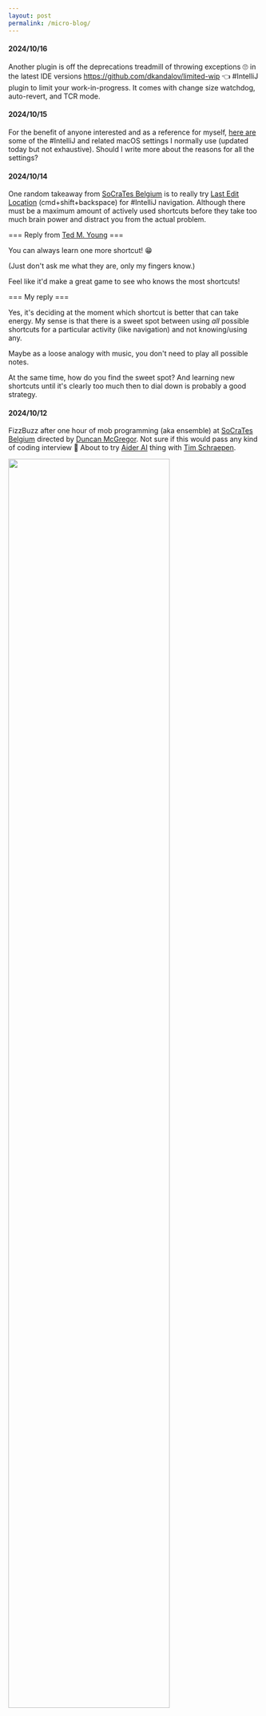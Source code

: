 ```yaml
---
layout: post
permalink: /micro-blog/
---
```


#### 2024/10/16
Another plugin is off the deprecations treadmill of throwing exceptions 🙄 in the latest IDE versions https://github.com/dkandalov/limited-wip 👈 #IntelliJ plugin to limit your work-in-progress. It comes with change size watchdog, auto-revert, and TCR mode.

#### 2024/10/15
For the benefit of anyone interested and as a reference for myself, [here are](https://dmitrykandalov.com/intellij-settings) some of the #IntelliJ and related macOS settings I normally use (updated today but not exhaustive). Should I write more about the reasons for all the settings?

#### 2024/10/14
One random takeaway from [SoCraTes Belgium](https://socratesbe.org) is to really try [Last Edit Location](https://www.jetbrains.com/help/idea/navigating-through-the-source-code.html#find_cursor_edit) (cmd+shift+backspace) for #IntelliJ navigation. Although there must be a maximum amount of actively used shortcuts before they take too much brain power and distract you from the actual problem.

=== Reply from [Ted M. Young](https://twitter.com/jitterted) ===

You can always learn one more shortcut! 😁

(Just don't ask me what they are, only my fingers know.)

Feel like it'd make a great game to see who knows the most shortcuts!

=== My reply ===

Yes, it's deciding at the moment which shortcut is better that can take energy. My sense is that there is a sweet spot between using *all* possible shortcuts for a particular activity (like navigation) and not knowing/using any.

Maybe as a loose analogy with music, you don't need to play all possible notes.

At the same time, how do you find the sweet spot? And learning new shortcuts until it's clearly too much then to dial down is probably a good strategy.

#### 2024/10/12
FizzBuzz after one hour of mob programming (aka ensemble) at [SoCraTes Belgium](https://socratesbe.org) directed by [Duncan McGregor](https://twitter.com/duncanmcg). Not sure if this would pass any kind of coding interview 🤣 About to try [Aider AI](https://github.com/Aider-AI/aider) thing with [Tim Schraepen](https://twitter.com/TimSchraepen).

<img src="../assets/images/micro-blog/2024-10-12.webp" width="80%" height="80%"/>

#### 2024/10/11
TIL about [Baba Is You](https://en.wikipedia.org/wiki/Baba_Is_You) (see also [Mastodon](https://mastodon.gamedev.place/@BabaIsYou)) - a cool indie puzzle video game in which you need to redefine the game rules to win. Thanks to the mobbing (aka ensemble) session at [SoCraTes Belgium](https://socratesbe.org) (a very interesting communication exercise without coding).

#### 2024/10/09
I wish I could report some useful "AI" features for coding, but they are still too bad at guessing what I'm trying to do. What about variable/function names and noticing name inconsistencies? Matching the code style of the project? Or some other not-too-fancy low-hanging fruit 🤔

#### 2024/10/07
I don't have a habit of using File Structure in #IntelliJ (maybe I need a better keyboard shortcut, sorry cmd/ctrl+F12 🙈), so I just noticed for #Kotlin it shows classes/functions/fields at the class level but only classes/functions and no vars at the function level. Asymmetry!

<img src="../assets/images/micro-blog/2024-10-07.webp" width="80%" height="80%"/>

#### 2024/10/03
Given that #IntelliJ can highlight #Kotlin code with partially invalid syntax or failing type checks, and given that parts of the compiler are used for highlighting, does it mean that partial compilation of Kotlin code is not too hard to implement (at least within IDE)? 🤔

=== Reply from [Martin Bonnin](https://mastodon.social/@mb@mbonnin.net) ===

what would partial compilation do?

=== My reply ===

Compile parts of the source code that can be compiled, and leave the rest to fail at runtime.

This could sometimes be useful during the development cycle. Eclipse Java compiler could do it to some degree. Although it felt a bit weird at the time and I might have shifted since then towards smaller steps to keep all the code compiling, so I can't really say I approve of the approach.

=== Reply from [Martin Bonnin](https://mastodon.social/@mb@mbonnin.net) ===

sounds a bit like JavaScript 😁

#### 2024/10/02
To be specific about #Kotlin fun interfaces missing usages, I was going to make this [Listener](https://github.com/dkandalov/limited-wip/blob/52871f3a11b1cd853713865e67b44023300e06e7/src/limitedwip/common/vcs/SuccessfulCheckin.kt#L28) `fun` but decided not to because I then won't be able to navigate to its usages, e.g. [here](https://github.com/dkandalov/limited-wip/blob/52871f3a11b1cd853713865e67b44023300e06e7/src/limitedwip/autorevert/components/AutorevertComponent.kt#L56). TLDR language features need properer IDE support.

#### 2024/10/01
Another unfinished #Kotlin feature is find usages of fun interfaces, so code navigation and refactorings suffer. It's 10 years old and in the backlog 😥 <https://youtrack.jetbrains.com/issue/KTIJ-2367>

<kotlin>
fun interface Foo {
    fun bar()
}
fun f(foo: Foo) = ...
f {...} // 👈 Not a usage
</kotlin>

#### 2024/09/30
One idea for the Activity Tracker plugin is to predict/assist with the next user action based on the project activity history, its current state, etc. Maybe this involves less guessing/variability than predicting the code I'm trying to write.

#### 2024/09/29
South Park Gnomes business plan: 1 - Collect underpants, 2 - ?, 3 - Profit. It was a nonsense joke in 1998 but is very real for some companies today. [Activity Tracker plugin](https://github.com/dkandalov/activity-tracker) (which I just updated to work with the latest #IntelliJ IDEs) is similar except that you own the data. Please help with phase 2!

<img src="../assets/images/micro-blog/2024-09-29.webp" width="80%" height="80%"/>

#### 2024/09/28
I wish there was an option in #IntelliJ to do a text search on the source code of the project libraries. It's already almost there... you can do the search, but you have to select a specific jar file in the project view "External Libraries".

=== Reply from [Anton Keks](https://twitter.com/antonkeks) ===

I think you can do it if you change the Scope in search dialog to Project and Libraries

=== My reply ===

Yes, thank you! Just choosing "Scope" in the "Find in Files" popup window defaults to "All places" which includes all libraries' source code. (It feels like I knew about this feature and discovering it for the third time 🙄)

#### 2024/09/27
Talking about one change at a time, I don't mean never to do large messy changes. There is a time and place, e.g. making yourself feel better (rationalised as "productive"). Or as an exploration and maybe part of the Mikado method. Just shelve the big change and do it again slowly.

#### 2024/09/26
If there is one piece of advice (aka opinion) I have for developers, it is: Do. One. Thing. At. A. Time. (I'm too bored of seeing code not compiling for a couple of hours and commits that change seemingly everything everywhere.)

=== Reply from [samir, jobless immigrant scum](https://mastodon.functional.computer/@samir) ===

I'd like to add something to this excellent advice.

If you can't do one thing at a time, fix that.

For example, if you can't do one thing at a time because the waiting time to merge is too long (perhaps because you're waiting for a review, or for your build to finish), that's your problem. Figure out how to make it faster until you no longer need to do two things at once.

Oh, it's always a people problem. The build isn't slow because of technology, it's slow because no one cares.

Similarly, you can't make people review in a more timely fashion with more code.

You can't code your way out of the deadline pressure on the engineering team.

Even purely technical solutions need organisational buy-in, or they'll just revert. You can add build caching if you want, but people will just find ways to make it slower.


#### 2024/09/24
With all the money spent on CI/CD tools, how is it that it's still not a common practice to continuously pull non-conflicting changes from upstream into your local code? Similarly, why not auto-push all local changes that passed all tests?

=== Reply from [Oliver Weiler](https://twitter.com/helpermethod) ===

You don't push local changes in the first place because the dev machine may be "tainted" (it works on my machine).

=== My reply ===

If you knew that the dev machine is extremely unlikely to be "tainted" (e.g. it's virtualised), would you continuously push? I suspect most people wouldn't because of deeper (probably behavioural) reasons.

=== Reply from [Oliver Weiler](https://twitter.com/helpermethod) ===

I would never trust a dev machine. I've seen tons of builds break on the CI system because the dev machine had config files / external config / build artifacts not present on the CI system. Impossible to prevent.

=== My reply ===

Sure, ultimately I would not trust any machine or any single build. I've seen build systems being non-deterministic, dirty cache problems, supply chain problems, file system being corrupted, etc. Not many people are being paranoid in this space though.

#### 2024/09/23
Overheard at a meetup last week: the top 10 programming languages list is as meaningful as the top 10 bands/artists.

#### 2024/09/16
There is an old idea to treat project file tree with usability in mind. Considering the most common usage patterns (once you know the project), do we really need build files, readme, gitignore, etc. at the project's root? Maybe there should be a convention to hide them a bit.

#### 2024/09/13
TIL that GitFlow is not recommended by its author <https://nvie.com/posts/a-successful-git-branching-model>. And if you consider local code changes a branch, then the recommended GitHub flow is basically: make a change, review, commit 🧐🤷 (This is your overdue reminder that pull requests are a waste.)

#### 2024/09/12
If you happen to be in London next Thursday (19th September), come say hi at the On #Kotlin meetup <https://www.meetup.com/source-talks-on-kotlin/events/302384401>. The format of six short talks is bound to be great, and it's near a couple of nice north London venues like Never For Ever and The Southampton Arms.

#### 2024/09/11
I occasionally see people coding in #IntelliJ and using Notepad++, VS Code or something else for notes. I wonder if that's because they're not aware of scratches, scratches have discoverability or usability issues, or they have a strong preference for another editor 🤔

#### 2024/09/10
It's one of those days when I'm once again disappointed by IDE not being able to find "implementations" of a typealias in #Kotlin (so I have to resort to find all usages). This is one of the reasons why I think typealiases should only be used within a limited scope (class/file).

#### 2024/09/08
TIL #IntelliJ has an unfinished "Highlight Only Current Declaration" feature (only available in the [internal mode](https://plugins.jetbrains.com/docs/intellij/enabling-internal.html)) which greys out code/text outside the current scope. Looks very cool to me 🤩 With suppressed inspections, it could be the true distraction-free mode. 

#### 2024/09/06
I know it's too late (and impossible) to fix the "stubs vs mocks vs fakes vs other things" terminology confusion, but I'm tired or stubs which fake an external service and mocks which return values without any checks (especially for data classes in #Kotlin).

#### 2024/09/05
Random #IntelliJ tip (and a reminder for myself). When IntelliJ starts using a lot of CPU and you are about to express your outrage, remember that you can try the "Activity Monitor..." action so the outrage can be expressed in the right direction (or a plugin).

#### 2024/09/02
Good old #Gradle integration in #IntelliJ showing error messages twice <https://youtrack.jetbrains.com/issue/IDEA-221469>. I've definitely seen it before, but I'm probably institutionalised enough to expect strange things from Gradle, and just silently suffered for years.

#### 2024/08/30
#Gradle: "There were failing tests. See report at: file://.../index.html". And of course, it's in the "clouds", so it's a click-ops task to get the file out of it, or the Docker image has been just deleted 🤬 Maybe printing a test summary to an HTML file is not a good default?

#### 2024/08/29
TIL about "disagreeable givers" (via [@TShootingAgile](https://twitter.com/TShootingAgile) <https://soundcloud.com/troubleshootingagile/disagreeable-givers>). So if you see me ranting about Kotlin or IntelliJ, you now know what it is :)

#### 2024/08/28
Great talk by [Brian Goetz](https://twitter.com/BrianGoetz) "Valhalla - Where Are We?" <https://www.youtube.com/watch?v=IF9l8fYfSnI> (thanks to [Uberto Barbini](https://twitter.com/ramtop) for mentioning it). TLDR after 10 years it's now just value classes and null restricted types 🤩 #JVMLS #OpenJDK

#### 2024/08/27
A modified Brian Kernighan quote for the AI hype wave. Debugging is twice as hard as writing a program in the first place. So if a chatbot generated some code for you that you would not be able to write, then how will you ever debug it? With a debugging bot?

#### 2024/08/25
It took me only a couple of days to figure out why #LivePlugin compilation stopped working in #Kotlin 1.9 🙈 Turns out it was a bug fix, and coincidentally I found a comprehensive list of #Kotlin [language features](https://github.com/JetBrains/kotlin/blob/3a1e8ade670bc33af6084042a0ca73e33e288412/compiler/util/src/org/jetbrains/kotlin/config/LanguageVersionSettings.kt#L267) (which could've saved me couple of days).

#### 2024/08/23
In case you would like to click subscribe and ring the bell (or whatever that messed up YouTube workflow is), [Duncan McGregor](https://twitter.com/duncanmcg) is rebranding his channel to "Pairing with Duncan" <https://www.youtube.com/watch?v=MccT-XORptQ>

#### 2024/08/22
I'm really sorry to be late to the party of people who discovered that Firefox shows expired cookies in the dev tools <https://stackoverflow.com/questions/60732831/firefox-still-shows-expired-cokies-in-debugging-screen>. (It can be really confusing considering that expiration time is in GMT, and I am in the BST time zone.)

#### 2024/08/21
Today's puzzler. #Kotlin plugin says smart cast won't work with `invoke` (and suggests a loop of "fixes") but it does. That's because the latest #Kotlin plugin doesn't understand Kotlin 2.0 without (beta) K2 mode 🙄 
<kotlin>
class Foo(val a: (() -&gt; Unit)?)
val foo = Foo {}
if (foo.a != null) foo.a()
</kotlin>

#### 2024/08/16
It seems widely recognised that software development is a team effort, but most focus is still on individual people. There are not many stories about software teams (unlike, for example, sports like football). Hiring a team is not really a thing.

#### 2024/08/15
Another example of `invoke()` navigation not fully supported in #Kotlin (including K2) 😿
<kotlin>
interface Foo : (Int) -&gt; String

class Bar : Foo {
    override fun invoke(i: Int) = ""
}

fun main() {
    val foo: Foo = Bar()
    foo(123) // No way to navigate to invoke implementation
}
</kotlin>

=== Reply from [Eduard-Cristian Boloș](https://mastodon.social/@EdyBolos@androiddev.social) ===

This one is so annoying, that I stoped using the invoke operator. I prefer being more vorbose, but have navigation working.

#### 2024/08/13
I wish there were editor/IDE extensions to detect conflicts with other branches or local changes of other developers in real time, i.e. as soon as you type the code. Maybe the lack of these extensions means that people want to be left alone more than doing actual CI 🤔

#### 2024/08/11
Random #IntelliJ tip. You can turn off native file chooser dialog (because IntelliJ dialog is just better) in IDE `Registry` with `ide.mac/win.file.chooser.native` property or in the latest versions in `Advanced Settings` with "Use native file chooser dialog on Windows/macOS" checkbox.

#### 2024/08/10
It's interesting to see more actions (refactoring, code transformations, and settings) in the #IntelliJ alt+enter popup window. Would it eventually include all available actions though? Maybe yes, and similar to the code completion, only with the most relevant actions at the top.

#### 2024/08/09
Random #IntelliJ tip. You can see version control history for selected text by doing alt+enter and choosing "Show history for selection" intention. The functionality existed for years, but I guess it's more discoverable this way and easier than remembering custom shortcuts.

#### 2024/08/08
One thing I'm currently exploring in the #IntelliJ QuickFix plugin is default reordering for intention/inspections. We care about the most relevant auto-completion results to be at the top, so why not have the same for context actions?

#### 2024/08/07
I just uploaded a new version of the QuickFix plugin for #IntelliJ that adds an action to apply the topmost intention/inspection because life is too short to press 'alt+enter, enter' all the time. See 👉 <https://github.com/dkandalov/quick-fix>

#### 2024/08/06
It's probably an unpopular opinion, but having #IntelliJ config files and all dependencies checked into version control was good enough for most projects. I wish there were better tools for downloading/updating dependencies and maybe a build tool (e.g. Amper) to build projects.

#### 2024/08/03
In case you never heard about it, there is [Coffee Compiler Club](https://www.youtube.com/watch?v=1DsAO5zQ1OM&list=PL05j31Knswhn7RLk-VKHZ6RI4e9D4d-6e&index=200) run by [Cliff Click](https://mastodon.social/@cliffc@hachyderm.io). I would describe it as an open-space online meetup related to programming languages and compiler things. Pretty much what Internet is supposed to be :)

#### 2024/08/02
["Beyond the Hype: A Realistic Look at Large Language Models"](https://www.youtube.com/watch?v=Pv0cfsastFs) is a nice talk about LLMs by [Jodie Burchell](https://mastodon.social/@t_redactyl@fosstodon.org). Especially, the "are LLMs intelligent" section which is also available here as blog post with more details <https://t-redactyl.io/blog/2024/07/are-llms-on-the-path-to-agi.html>.

#### 2024/08/01
Random #IntelliJ tip. There is copy/paste history (ctrl/cmd+shift+V), so you can copy two or more pieces of code from the source file(s), then navigate to the destination and paste from history one by one or several items at once (and it works with multiple cursors too!) 👌

=== Reply from [Oliver Weiler](https://twitter.com/helpermethod) ===

On Mac you can also use <https://maccy.app> to have this functionality everywhere, not only IntelliJ.

=== My reply ===

Thank you! Just tried maccy and it seems like it doesn't paste sometimes 🙈 Also £10 on App Store but free via brew, not sure what that means 🤔

I like the idea though and can only wonder why it's still not the default functionality of all OS.

BTW, to emphasise the point in IntelliJ you can do multi-select in the copy history and paste all selected items at the same time. For a single cursor, they are concatenated. For multiple, one item is pasted for each cursor.

#### 2024/07/31
#IntelliJ trivia: some shortcuts in the default keyboard layout most likely come from <https://en.wikipedia.org/wiki/File_manager#Orthodox_file_managers>, and were probably intended to be intuitive for the users at the time. For example: F4 - edit file, F5 - copy file, F6 - move file, shift+F6 - rename file.

#### 2024/07/28
Someone (maybe a company making software development tools, e.g. [JetBrains](https://twitter.com/jetbrains) 😉) should do research and design properly ergonomic keyboard shortcuts for code editors. It's tiring to see different and mostly "accidental" shortcuts everywhere.

=== Reply from [breadsmasher](https://mastodon.social/@breadsmasher@lemmy.world) ===

You can literally pick from a list of various different keyboard maps <https://www.jetbrains.com/help/idea/configuring-keyboard-and-mouse-shortcuts.html>. [Relevant XKDC](https://xkcd.com/927)

=== My reply ===

Yes, and AFAIK none of them are based on any research or actual design. The XKCD is really valid. Maybe it should be a coordinated attempt by couple popular text editors.

You can't standardise everything, but the basic most common actions could be. There is already a small subset which works across the majority of editors, ctrl/cmd+ZXCV for example.

=== Reply from [breadsmasher](https://mastodon.social/@breadsmasher@lemmy.world) ===

The entire QWERTY layout as far as I remember wasn't based on any design or research

=== Reply from [thisisnotgoingwell](https://mastodon.social/@thisisnotgoingwell@programming.dev) ===

That's wrong. Qwerty was eventually chosen by the inventor because it was the most efficient design. <https://interestingengineering.com/innovation/history-and-evolution-of-qwerty-keyboard>

#### 2024/07/25
I really like the "Unused symbol" inspection in #IntelliJ. Except when it's a bit too random and project-specific 🤷‍ #Kotlin
<kotlin>
val f = 1 // ok
val fo = 1 // unused
val foo = 1 // ok
val fooo = 1 // ok
val foooo = 1 // unused
</kotlin>
None of the above top-level vals are used in the project.

#### 2024/07/24
#Kotlin shows a "declaration has type inferred from a platform call" warning for top-level declarations like this one even though it's not nullable:
<kotlin>
val foo = java.time.Duration.ZERO
</kotlin>
Why not enhance platform types with external annotations (which could be bundled for JDK)?

#### 2024/07/23
It's interesting that some classes in #Kotlin have special treatment for platform types 🤔
<kotlin>
java.util.concurrent.atomic.AtomicReference&lt;Int&gt;().set(null) // ok
java.util.Hashtable&lt;Int, Int&gt;().put(null, null) // ok
java.util.ArrayList&lt;Int&gt;().add(null) // doesn't compile
</kotlin>

#### 2024/07/22
There is a nice feature in #IntelliJ to rename variable/function by changing its name and using alt+enter to invoke the 
rename refactoring <https://www.jetbrains.com/help/idea/rename-refactorings.html#inplace_rename>. But it only works on definitions, not usages 🤷‍ So I can't just forget about the rename refactoring shortcut.

#### 2024/07/19
I don't remember if I ever really needed it, but you can have higher-order extension functions in #Kotlin. For example:

<kotlin>
fun f(): Int.() -> Int =
    { this + 1 }

fun main() {
    val extF = f()
    require(42.extF() == 43)
}
</kotlin>

#### 2024/07/18
If there are extension functions/properties in #Kotlin, should there be extension classes and objects?

=== Reply from [Garth Gilmour](https://twitter.com/GarthGilmour) ===

Do you mean as in Ruby? Would that not require a lot of runtime magic, instead of just compiler sleight of hand?

=== My reply ===

Not like in Ruby because as you say it would be against the grain of Kotlin. But to be clear, I don't know what I mean exactly 🙃 I just take an existing language concept and try applying it more uniformly.

If you think about context parameters (ex "context receivers") as a generalisation of extension functions, then extension classes might be equivalent to context parameters for classes. And I just found an answer here <https://github.com/Kotlin/KEEP/blob/context-parameters/proposals/context-parameters.md#qa-about-design-decisions> TLDR it's too complex.

=== Reply from [Robert Chatley](https://twitter.com/rchatley) ===

Isn't that called inheritance?

=== My reply ===

I guess the main difference with inheritance is that there is no subtyping 🤔 The closest proposed feature for Kotlin is/was [contextual classes](https://github.com/Kotlin/KEEP/blob/context-parameters/proposals/context-receivers.md#contextual-classes-and-contextual-constructors) (And there might be terminology clash between "extends" keyword in Java and "extension" functions in Kotlin.) 

#### 2024/07/17
One of the interesting discussions at XTC yesterday was "Are backlogs bad?". I like the idea that increasing backlog size needs cost/benefit analysis. Is it about capturing knowledge (e.g. bugs) or is it trying to predict the future? Will it age quickly and become a distraction?

#### 2024/07/16
Interestingly, IntelliJ has an intention for #Kotlin to import object extension functions, but it doesn't work. Could it be a sign of a missing language feature rather than an IDE bug?

<kotlin>
object Foo
fun Foo.bar() = 1

fun main() {
    Foo.bar() // <-- "Add import" does nothing
}
</kotlin>

Just for reference I created <https://youtrack.jetbrains.com/issue/KT-69957> (I bet there is a duplicate issue which didn't manage to find)

#### 2024/07/15
If you happen to be in London tomorrow (16th July), come to the eXtreme Tuesday Club (XTC) London's oldest agile meetup. It will be hosted again in East London hipsterlands 🧐 <https://www.meetup.com/extreme-tuesday-club-xtc/events/301157888>

#### 2024/07/13
Similar to "stumbling on software design" there often is a gap between what software development seems to be when you start compared to what you end up doing. I bet it's a natural tendency for any discipline, but are there any studies?

#### 2024/07/12
I'm sure it has been posted in some other #Kotlin news already but "Data class copy function to have the same visibility as constructor" in K2 is worth mentioning again 🎉 <https://kotlinlang.org/docs/whatsnew-eap.html#data-class-copy-function-to-have-the-same-visibility-as-constructor>

#### 2024/07/11
There is a difference between what we think, what we say, what we do, how things work out, and how we interpret what happened (and all of these are probably interleaved). It seems that a lot of software design is based on what we say, so this could be an opportunity to improve 🤔

#### 2024/07/10
Random #IntelliJ tip: you can use extend and shrink selection actions (and the keyboard shortcuts) in UI trees, e.g. to select files in the project view!

#### 2024/07/08
There is a great book [Stumbling on Happiness](https://en.wikipedia.org/wiki/Stumbling_on_Happiness) by [Daniel Gilbert](https://twitter.com/DanTGilbert) describing how we fail to predict what will make us happy due to cognitive biases. It's tempting to draw an analogy with software development. Are we lacking observations of our actual experience and chasing the wrong goals?

#### 2024/07/07
You can also find an earlier version of the "Refactoring to Expressive Kotlin" talk here <https://youtube.com/watch?v=UwM3b5D4FjU> that covers more topics (for better or worse).

#### 2024/07/06
I wouldn't expect many people to notice that in the "Refactoring to Expressive Kotlin" talk <https://www.youtube.com/watch?v=p5WylVjtzBQ&t=2269s> I used a few intentions with the 🙈 emoji. These are custom intentions I wrote specifically for the talk. Wish #IntelliJ had them out-of-the-box though.

=== Reply from [Márton Braun](https://mastodon.social/@zsmb13@androiddev.social) ===

Do you have a list of these somewhere, are they perhaps open source?

=== My reply ===

It's convert apply to let, let to apply, convert secondary constructor to top level function, move extension function to class. The source code is here <https://github.com/dmcg/gilded-rose-tdd/blob/537de53f9b56b7c173683db0ebb2729def92bcfb/.live-plugins/plugin.kts#L35> (it's only a project-specific prototype, please don't judge :))

#### 2024/07/05
"Continuous Integration is not a Server. It is the integration of our minds." <https://blog.gypsydave5.com/posts/2024/7/5/continuous-integration-is-not-a-server/> by [David Wickes](https://twitter.com/gypsydave5).

#### 2024/07/04
As a reminder for myself that the "right" technology, writing tests first or some magic thing, doesn't guarantee a "good" design. Only making an actual code change later can prove how "good" the design was. Should we speculatively attempt the most likely changes from time to time?

#### 2024/07/02
Here is another attempt at paragraph navigation actions (this time mostly based on indentation) <https://gist.github.com/dkandalov/6bd16ac80ee69739f9b81b665bb93768>. Not a very well-factored code as it still doesn't feel right anyway.

#### 2024/07/01
Another random #IntelliJ tip: "Compare With..." action (ctrl/cmd+D) can compare and synchronize folders and compare archive files like .jar and .zip. BTW you can select two or more files with ctrl/cmd+click.

#### 2024/06/30
Random #IntelliJ tip: you can use the "Compare With..." action (ctrl/cmd+D) to compare any two or even three (!) selected files in the project view.

#### 2024/06/29
TIL #IntelliJ "Quick Documentation" action (F1 or ctrl+J) works in the project view and for files it shows file size, creation and modification time. I wish it worked on folders but very useful anyway.

#### 2024/06/28
It seems we are mostly editing code in files as a whole and arranging them in tabs. Could this be different/better? Do you know about any experiments? For example, a "tiled" editor space, where each tile is a projection to a text range corresponding to a field/function/class.

#### 2024/06/27
Following the spatial navigation metaphor in code editors, what should be the third dimension, i.e. moving into and out of the code? 🧐 My intuition is that moving into is like zooming into function/class definition(s), and out is finding usages, or should it be a folder view?

#### 2024/06/26
Another idea for vertical movement in code editors is to have an "infinite scroll" by showing the "previous" or "next" file, where the order might be the order of files in the project file tree of the editor/IDE.

#### 2024/06/25
Similar to code navigation to the previous/next word being really useful (it should be the default!), it feels like something is missing for moving vertically 🤔 Because going up/down one line is too slow, up/down method is too fast, up/down a page is too unstructured.

=== Reply from [Benji Weber](https://twitter.com/benjiweber) ===

Like intellij's `Move Caret Forward/Back a Paragraph` action?

=== My reply ===

Yes, something like that. The problem is that this action, and similar actions in other editors, are about moving to an empty line, not a paragraph (and I don't have a precise definition of what   "paragraph" might mean in the context of a programming language).
Probably some kind of mix with `Move Caret to Code Block End/Start` action could work. Need to experiment more with what feels right for me.

=== Reply from [Stylianos Gakis](https://twitter.com/GakisStylianos) ===

I sometimes use a shortcut to go up to the nearest opening bracket. Another thing I do in big classes is to press F12 I think? And get a list of functions inside the class I am in, and move with arrows to the one I wanna go to.

=== My reply ===

I never got used to navigation to the nearest opening/closing bracket. Probably worth another try! 🤔 Yes, file structure (cmd+F12 on mac) is an option and has good usages, but it's more high-level and "breaks" the flow with popup window.

Thinking about it as a uniform navigation in all dimensions (which might not be a good idea btw), I guess it's about finding the analogy for word boundaries and the start/end of the line with vertical navigation.

#### 2024/06/24
Arguably, for code navigation instead of left/right moving to the previous/next character, the default should be previous/next word instead. I have happily used it for years (with an alternative alt+ijkl layout). How is that not a thing in every talk about developer productivity?

=== Reply from [Ted M. Young](https://twitter.com/jitterted) ===

I dunno, but I've seen folks hold down the arrow key to get to the beginning/end of a line instead of using the home/end key (equivalent). I guess it was easier when there was a dedicated key, now maybe folks aren't even aware that there's such a shortcut?

#### 2024/06/23
Here is an updated #Kotlin version of paragraph navigation actions for #IntelliJ <https://gist.github.com/dkandalov/fc8638d21d4ba8b48aec5b25f565c726> (interesting amount of details like scroll to caret, etc.) It still doesn't match my intuition though. Maybe it should include indentation in some way 🤔 #LivePlugin

#### 2024/06/22
I wrote this #IntelliJ mini-plugin to navigate to the previous/next paragraph a while ago <https://gist.github.com/dkandalov/56482a6b1d5b00702d66545c7c303eb9> but for some reason, it didn't stick 🤔 It also needs some refactoring to improve the code and covert it Kotlin! #LivePlugin

#### 2024/06/21
Are there any good developer surveys about pull-request preferences? Something like the range between "I do PRs with myself" and "PRs is a waste" with breakdown by various attributes. (Asking to learn how much of a minority I am, or maybe not.)

=== Reply from [@sleepyfox](https://mastodon.social/@sleepyfox@hachyderm.io) ===

Last year there were a whole raft of "Pull requests are slowing your engineering department down!" articles.
My own take on how to make PRs useful: <https://gist.github.com/sleepyfox/53ce08ab81515cdc5494f1358f609401>

#### 2024/06/18
Code editors usually have actions to navigate up/down functions but what about "paragraphs"? Which could mean a bunch of statements without empty lines or braces between them. Or maybe big enough bulks of expressions? 🤔

#### 2024/06/17
I love this meme by [Jason Gorman](https://mastodon.social/@jasongorman@mastodon.cloud) 😂
<img src="../assets/images/micro-blog/2024-06-17.webp" width="80%" height="80%"/>

#### 2024/06/15
A good example of a web UI jitter is Google search. Search for "123", then search for "1234". Watch All/Images/Videos/... tabs flicker. If logged in, your avatar and Google apps will flicker. If not logged in, "Sign in" jumps left and right. Even in Chrome. Not impressive 🤷💰

#### 2024/06/14
Another problem with (mostly web) UIs is the jitter. Do we need a cultural shift to make it unacceptable? 🧐 For example, this issue 
<https://youtrack.jetbrains.com/issue/IJPL-133305/Lag-when-searching-for-file-class> (picking on #IntelliJ only because I use it a lot :)) Or pretty much any website, just watch the screen!

#### 2024/06/13
The dreadful experience of laggy corporate virtual desktops makes me question the rationale behind it. Cost "reduction" of the cloud? Security concerns? I wish a highly responsive environment was the norm. Maybe it needs lobbying. A law making it a health-and-safety concern? 🤔

=== Reply from [Peter Lawrey](https://twitter.com/PeterLawrey) ===

It's harder to measure the reduced productivity than the reduced cost of the equipment & support.

=== My reply ===

Also people who make the decision are not affected as much, so everything might look ok to them.

I agree this is probably what's happening, but it sounds like "it's harder to measure public health than profits, so we'll go with the profits" which is unlikely to change on its own.

=== Reply from [Uberto Barbini](https://twitter.com/ramtop) ===

TBF, when they works I find them great. Much better than a physical locked down laptop.

=== My reply ===

When every micro-interaction with UI depends on the network latency, it's unlikely to actually work (unless you have wired connection to the server). We won't be aware of every tiny lag but it affects the experience, our behaviour and probably wellbeing. Similar to air quality.

#### 2024/06/12
Quoting [zed.dev](https://zed.dev): "When you move the cursor or type a character, you should see pixels on the next refresh of your display—every time. Even sub-perceptual pauses add up over the course of a day to create unnecessary stress." Such a contrast to a typical fully remote and laggy corporate desktop environment.

#### 2024/06/11
TIL about <https://zed.dev> new code editor from the creators of Atom. It's early days, but I like the emphasis on the performance and collaborative editing. It would be interesting to see what extension development is like. (For context, I was just getting into Atom when MS bought it ⚰️)

#### 2024/06/09
I wonder if there is a good reason #Kotlin doesn't create a class for anonymous objects 🤔

<kotlin>
val config = object {
    val foo = 1
    val bar = 2
}
object Config {
    val foo = 1
    val bar = 2
}
config.foo // doesn't compile
Config.foo // compiles
</kotlin>

=== Reply from [Alejandro Serrano](https://twitter.com/trupill) ===

The problem here is that `config` needs to get a type, and given that the type of the `object` is anonymous, the compiler assigns `Any`. As a result, `foo` and `bar` are not accessible.

=== My reply ===

You're right, what I should've said is why Kotlin doesn't define a named class for top level anonymous objects but does it for local objects (as mentioned by
[pablisco](https://twitter.com/pablisc0)).

=== Reply from [pablisco](https://twitter.com/pablisc0) ===

In fact, given that reassigning a local object var is not supported, it could make sense to deprecate anonymous objects and support local object singletons instead 🤔 It may match expectations more closely, IMHO

<kotlin>
var test = object {
    val meh = ""
}
println(test.meh)

test = object { // Type mismatch. Required: ``. Found: ``.
    
}
</kotlin>

=== My reply ===

Ooh, I like the reassignment attempt 😀 I guess the reassignment of anonymous objects is basically a request for structural types 🤔

Not sure about deprecating anonymous objects though. They are like anonymous classes in Java and are used quite a lot.

To be fair to anonymous objects this works just fine:
<kotlin>
fun main() {
    fun foo() = object {
        val meh = ""
    }
    var test = foo()
    println(test.meh)

    test = foo()
}
</kotlin>

#### 2024/06/08
I like the "perfectionism is ego" idea regardless of whether it's true, partially true, or wrong because it hints at a bigger idea of questioning our "basic" narratives and patterns. Using a geek metaphor, it's like debugging our behaviour and going through its Git history.

#### 2024/06/07
"Perfectionist is a euphemism for having a massive ego... you don't like things that puncture your ego like being wrong" 👈 I really like this quote from the best non-Kotlin talk at #KotlinConf by [Dan North](https://twitter.com/tastapod) <https://www.youtube.com/watch?v=xW39RKtwolA&t=176s>

#### 2024/06/05
I like the recent optimisations in #IntelliJ (it feels faster). Not indexing external libraries could be done better though. When you open unindexed file and ask IDE to index it, the file is just closed. And there is no obvious way to turn off the feature I didn't ask for 🤷‍

#### 2024/06/03
If you happen to be in London next Thursday (6th June), come say "hi" and chat about KotlinConf at the #Kotlin meetup <https://www.meetup.com/kotlin-london/events/300882149> :)

#### 2024/06/02
Would you consider a bunch of value classes and pure functions that manipulate these classes an internal DSL? (Assuming the functions don't do anything fancy with nested lambdas etc.)

#### 2024/06/01
Not sure if this #KotlinConf talk inspired me to write Fleet plugins <https://youtube.com/live/G8pS1FzZlhk?t=4410s>. As if editor/IDE APIs and language AST weren't hard enough, why should I bother with transactional distributed database reactive queries and coroutines structured concurrency on top?

#### 2024/05/31
Overthinking power-assert a bit more, maybe it should deliberately limit the complexity of expressions it handles by default. Because tests are also about discovering the design and ways we think about the problem, and without matchers, we might be pushed into pure tech thinking.

#### 2024/05/30
Overthinking power-assert, there will always be expressions too convoluted for diagrams and objects too large or meaningless to render. One extreme could be to save a "debugger view" of relevant objects and show it in IDE on the assertion failure.

#### 2024/05/29
Another great (lightning) talk from #KotlinConf is "Kotlin + Power-Assert = ❤️" by [Brian Norman](https://mastodon.social/@bnorm@kotlin.social) <https://www.youtube.com/live/G8pS1FzZlhk?t=17597s>. I hope Power-Assert becoming a standard Kotlin plugin means it will get more attention, all the good features/fixes, and IDE integration 🙂

#### 2024/05/28
I'm watching the #KotlinConf talks I didn't attend, and here is a good one by [Martin Bonnin](https://twitter.com/martinbonnin) <https://www.youtube.com/watch?v=xW39RKtwolA&t=26267s>. Tiny correction, this is the right Result4k link <https://github.com/fork-handles/forkhandles/tree/trunk/result4k> (although [KT-68296](https://youtrack.jetbrains.com/issue/KT-68296) is likely to be the future anyway).

#### 2024/05/27
I haven't seen all the talks at #KotlinConf but this one is likely to be the best talk this year: "Revamping and Extending Kotlin's Type System" by [Ross Tate](https://twitter.com/rossetate) <https://www.youtube.com/watch?v=xW39RKtwolA&t=18183s> (I sat next to Ross during the keynote but had no idea who he was 🤦)

#### 2024/05/26
Since someone asked, this is the #LivePlugin I used to have a proper test progress bar in presentation mode at #KotlinConf <https://gist.github.com/dkandalov/765232732a0ef7d2937861fcb035b804> (a bit more code than you'd expect 🤷‍)

#### 2024/05/23
Thank you to all who came to the refactoring talk Duncan McGregor and I did today at #KotlinConf. You can find the resources we mentioned here <https://java-to-kotlin.dev/2024/05/23/kotlinconf-resources.html>. The video stream is available here <https://www.youtube.com/watch?v=YfiAkmJARe4&t=14861s>

#### 2024/05/21
This might be trivial, but here is one way to avoid Impl, Prod, and similar postfixes in class names in #Kotlin:
<kotlin>
interface Foo {
    fun foo(n: Int): Int
}
fun Foo(bar: Int) = object : Foo {
    override fun foo(n: Int) = bar + n
}
fun FakeFoo() = ...
</kotlin>

#### 2024/05/19
I'm not sure about the origins of the concept of long-term support releases in software, but I wish it was also applied to physical consumer products. For example, when I buy shoes, I'd like to know if I'll be able to purchase exactly the same pair in a couple of years.

#### 2024/05/18
Friday content you do need: "2022 - Non-Euclidean Doom: what happens to a game when pi is not 3.14159…" <https://www.youtube.com/watch?v=_ZSFRWJCUY4>

#### 2024/05/17
Friday content you don't need: "We need to talk about Gradle" <https://www.youtube.com/watch?v=lKIZA8PiQ3Y> by [Duncan McGregor](https://twitter.com/duncanmcg) #gradle #softwaresucks

#### 2024/05/16
I wonder what program structure could look like if files/packages followed the same rules as nested scopes and all definitions from "parent" files/packages were available by default 🧐 If that's a bad idea, why is it a good/ok idea at the function level?

#### 2024/05/15
This #Kotlin code compiles in file/object/function but doesn't compile in a class. It would be a more regular design if `{}` always had implicit access to the outer scope or classes couldn't access the outer scope by default 🤔

<kotlin>
val foo = 123
class Bar {
    fun bar() = foo
}
</kotlin>

#### 2024/05/13
If Java `static` existed in #Kotlin, an interesting way to think about it could be as a "context rejector" (opposed to context receivers).

=== Reply from [Marcin Szałomski](https://twitter.com/baldram) ===

Scala 3 has an annotation for that. There's an ongoing KEEP regarding statics in Kotlin.<br/>
<https://github.com/Kotlin/KEEP/pull/347>

=== My reply ===

Thank you! Just for the record, I'm not suggesting to add `static` keyword to Kotlin 🙃 I miss some of its usages in Java but answering the question if it's worth changing the language design to add `static` is a completely different endeavour.

#### 2024/05/12
I still miss Java `static` in #Kotlin to indicate that the function doesn't use class fields. Companion objects are a bit too indented, and moving the function out of the class distorts the "ownership." So I think I mostly just leave these functions in the class 🤔

=== Reply from [Șocâte Dīxit](https://twitter.com/SocateDixit) ===

Is it not the case that, strictly speaking, a function doesn't have an owner (unlike a method), but maybe a namespace ?

=== My reply ===

I don't think Java or Kotlin language specification has the concept of ownership (<https://docs.oracle.com/javase/specs/jls/se17/jls17.pdf>, <https://kotlinlang.org/spec/pdf/kotlin-spec.pdf>). So it's probably fair to say that I made this term up to explain how I think about the code 🤷‍

#### 2024/05/10
This is a good old reminder that actually talking to (or working with) people is better than pull requests <https://dragan-stepanovic.github.io/2020/11/16/pr-size-cannot-be-reduced.html> #noPRs

#### 2024/05/09
An old bugbear of mine is the Gradle test runner in #IntelliJ that doesn't run disabled tests. Classic JUnit runner can do it, so it looks like a regression bug to me (probably >10 years old). Things like that make me doubt Gradle should be the default way to build projects.

#### 2024/05/08
I thought that comments that duplicate what the code says were an artefact of the past (or would only be done by people new to programming). I guess [`ContinuationScope`](https://github.com/openjdk/jdk/blob/42b1d858d15fd06de9ce41b08b430b12724652e9/src/java.base/share/classes/jdk/internal/vm/ContinuationScope.java#L33) in the JDK proves me wrong 🙈

#### 2024/05/07
Of all modern testing libraries for #Kotlin <https://strikt.io> is the one I enjoyed using the most. It's sad to see it not under active development anymore <https://github.com/robfletcher/strikt/graphs/contributors>. Makes me wonder if there are good models to "give away" or let someone "inherit" the project.

=== Reply from [Anton Keks](https://twitter.com/antonkeks) ===

I like atrium: <https://github.com/robstoll/atrium><br/>
Recently it started getting more attention from the maintainer

#### 2024/05/05
Living in an information bubble as we all do, I wonder how many people heard of refactoring golf? 🧐

=== Reply from [David Denton](https://www.linkedin.com/in/denton-david) ===

You might need to find out how many people understand what refactoring is before we start talking about competitive refactoring...


#### 2024/05/03
There is an interesting analogy between #Kotlin scope functions and imports, for example `with(foo) {...}` is almost like a scoped version of `import foo.*`. I wish the analogy was closer though and nested `withs` disallowed resolution ambiguity, or you could define a package object.

=== Reply from [Ivan Canet](https://twitter.com/ivcanet) ===

What would a package object do? What would it be used for?

=== My reply ===

Everything objects/classes can do and packages cannot 🙈 Initialization, extending an interface, being used as an expression, reflection and probably other things.

#### 2024/05/02
When editing a file/class, I might not want to be distracted by its existing warnings. Here is an #IntelliJ plugin prototype to suppress inspections until the next commit 👉 <https://gist.github.com/dkandalov/590bdf339efe643a124e43082bed22d1> #LivePlugin (Maybe "Distraction Free" mode could do something like that 🙄)

<img src="../assets/images/micro-blog/2024-05-02.webp" width="80%" height="80%"/>

#### 2024/05/01
Short notice but if you happen to be in London on 2nd May and would like to see some pre-KotlinConf talks, this might be a good event <https://www.meetup.com/source-talks-on-kotlin/events/299930315>

#### 2024/04/30
I'm witnessing some Kotlin design hacks 🙈

<kotlin>
class Foo private constructor() {
    companion object {
        operator fun invoke(): Foo? = ... // 👈 nullable "constructor"
    }
}
</kotlin>
But the following doesn't compile 🤨
<kotlin>
@JvmName("bar")
fun Foo(): Foo? = null
</kotlin>


#### 2024/04/29
I understand that all people are different and there is neurodiversity, but I struggle to understand how people don't notice lots of (squiggly yellow) warnings in the editor. Or reversing the question, why am I so bothered by them? 🤔

=== Reply from [Görge](https://mastodon.social/@goerge@social.devteams.at) ===

I believe, that a lot of people are overwhelmed of the possibilities and visual clues of an IDE. So maybe it's just selective perception so that don't "see" the warnings. Maybe it's also a matter of education. "They" just don't know that the warnings are there to help.

To the reverse question: Same here. I did learn it the hard way. From the C/C++ Compiler warnings over the first hints in JBuilder and later eclipse to the rich code flow analysis based IDEA hint. It makes me a better programmer if I read and understand the warnings.
As we're taking care of our coworkers, we want them to learn, too.

#### 2024/04/27
It might be a false memory, but I think it was possible in #IntelliJ to configure the build so that it doesn't open a tool window every time compilation fails. I wonder what happened to it 🤔

=== Reply from [Ivan Canet](https://twitter.com/ivcanet) ===

Isn't that in the run configuration settings? IIRC you can decide whether the view opens or not

=== My reply ===

Yes, there is a setting in the run config, but that's for running, not building. So if there is a compilation error, #IntelliJ opens Build tool window regardless of the run config.

#### 2024/04/26
Me ranting about #Kotlin API design affected by IDE functionality might be a good example of code not existing on its own, but being a part of a sociotechnical system in which some people might want to use all IDE features. At the same time, it's always a trade-off, and if creating an API is impossible without a degraded experience for some users, then it might be worth it anyway. I wonder if it is (was) the case for C++ STL for example 🧐 

#### 2024/04/25
Yet another example of #Kotlin APIs interacting with IDE support is that you can't easily find subtypes of type aliases or function types. Not a massive deal on its own (unless you really need it), but these things can accumulate.
<kotlin>
typealias Foo = () -> Int
object MyFoo : Foo {...}
</kotlin>

=== Reply from [Uberto Barbini](https://twitter.com/ramtop) ===

this is big peeve of mine! I like typealiases but their usage are hard to find.
My #1 feature for IntelliJ would be a Hoogle-like api search engine where you can put a signature and get all functions with that signature (or places where they are needed)

#### 2024/04/24
Another example of #Kotlin APIs affected by IDE is type aliases support. In the code below, the "Specify return type explicitly" intention expands the alias instead of using `Foo` (it works with simple aliases though).
<kotlin>
typealias Foo = () -&gt; Int
fun bar(foo: Foo): () -&gt; Int = foo
</kotlin>

#### 2024/04/23
Another example of #Kotlin APIs affected by IDE is unusably slow "Find/Show Usages" on widely used functions (with short names maybe 🤔). I've seen it happening with `from()` and `invoke()`. Not great for classes extending function types. (Sorry, can't find the right YouTrack issue.)

#### 2024/04/22
One example of #Kotlin API usability affected by IDE is the navigation of the `invoke()` function. In the code below, you can only "Jump To Source" (or ctrl+click) on the last closing paren.

<kotlin>
class Foo: (Int) -&gt; Unit {
    override fun invoke(n: Int) {}
}
Foo()(n = 123)
</kotlin>

#### 2024/04/21
Another #LivePlugin making #Kotlin first in the new file popup <https://youtrack.jetbrains.com/issue/IDEA-171273> 🙄

<kotlin>
val newKotlinFile = actionManager.getAction("Kotlin.NewFile")
(actionManager.getAction(GROUP_NEW) as DefaultActionGroup).let {
    it.remove(newKotlinFile)
    it.add(newKotlinFile, FIRST)
}
</kotlin>

=== Reply from [Simon Vergauwen](https://twitter.com/vergauwen_simon) ===

You sold me on LivePlugin, going to take that for a spin.

Do you have a repo, or blog, or any reference where I can see some of your code, and utilities?

=== My reply ===

🥳 <https://github.com/dkandalov/live-plugin> The examples, might be out-of-date (because IntelliJ API changes) and might need to be updated to include the ones I actually use...

#### 2024/04/20
Here is a "one-liner" plugin for #IntelliJ I use before presentations (it needs #LivePlugin to run, but you get the idea 🙃):

<kotlin>
registerAction("Clear Editor History") {
    EditorHistoryManager.getInstance(it.project ?: return@registerAction)
        .removeAllFiles()
}
</kotlin>

#### 2024/04/19
In case you want to try an alternative JSON (de)serialization library for #Kotlin, Kondor <https://github.com/uberto/kondor-json> by
[@ramtop](https://twitter.com/ramtop) is great. No annotation magic, just functions explicitly defining the mapping. No external dependencies. As fast as Jackson.

=== Reply from [Nat Pryce](https://mastodon.social/@natpryce) ===

It's a great library and especially useful when you need to select a format dynamically, via HTTP content negotiation or version info within a file, for example. Which, given enough time, is always.

#### 2024/04/18
Code editors with AI assistance should be equipped with two pedals. "Less AI" pedal: I know what I'm doing, just let me type the code! "Moar AI" pedal: keep hallucinations coming, I have a blank page problem.

<img src="../assets/images/micro-blog/2024-04-18.webp" width="80%" height="80%"/>

#### 2024/04/16
Typical #IntelliJ dilemma. There are two identical entries in the auto-complete popup. Do I spend an hour (or more) investigating and reporting it on YouTrack to find that it's already fixed, or it's been a known bug for years? Or move on pretending nothing happened? 😬🙈

<img src="../assets/images/micro-blog/2024-04-16.webp" width="80%" height="80%"/>

#### 2024/04/15
One way to make `(Auto)Closable` in Java/Kotlin safer could be a compiler check that it's been closed. Something similar to `@Nullable`/`@NotNull` annotation or <https://youtrack.jetbrains.com/issue/KT-12719>. (To be fair, there is a Java inspection for `AutoClosable` in IntelliJ, but this is not generic enough.)

=== Reply from [Simon Vergauwen](https://twitter.com/vergauwen_simon) ===

How would that be possible to track? I use a DSL for that, I released it as a 1 file library in Arrow.
Hmm, KDoc missing from Dokka. <https://apidocs.arrow-kt.io/arrow-autoclose/arrow/-auto-close-scope/index.html>
1st party support would be cool though.

=== My reply ===

For Kotlin, the same (or similar) way IntelliJ finds unused `Deferred`. Just for reference `DeferredResultUnusedInspection` [source code](https://github.com/JetBrains/intellij-community/blob/b45abaca53c20b199c70365aad548150b6ea5e7a/plugins/kotlin/idea/src/org/jetbrains/kotlin/idea/inspections/coroutines/DeferredResultUnusedInspection.kt#L17) and `AbstractResultUnusedChecker` is easy to configure.

#### 2024/04/13
Why JDK has `(Auto)Closable` interfaces but nothing like `Disposable` (e.g. see <https://github.com/JetBrains/intellij-community/blob/idea/222.3739.54/platform/util/src/com/intellij/openapi/Disposable.java>; not to be confused with `IDisposable` in C#) or similar pattern to pass the parent resource owner as a parameter so that it's harder to forget to close the `Closable`? 🧐

#### 2024/04/12
On the topic of dark vs light editor themes, the correct answer is of course "it depends". They're all fine and at some point, I had auto-switching using <https://github.com/mikereedell/sunrisesunsetlib-java>. I wish there were responsive colour schemes so that OS could gradually shift colours through the day.

#### 2024/04/11
Are there good articles about tiny types (aka micro types)? Also, what does make a type "tiny"? I guess it's about narrow usage in the domain, e.g. Date or Money are not tiny even if they wrap a single primitive value 🤔

#### 2024/04/10
In case you need a #Kotlin client for Amazon S3, you might want to try <https://github.com/http4k/http4k-connect/tree/master/amazon/s3> 🙃 It's minimal but easy to extend/test, and you control the HTTP client it uses! #http4k

=== Reply from [Володимир Стельмащук](https://twitter.com/smallstells) ===

In case you need a #Kotlin client for S3 , just use the official one <https://docs.aws.amazon.com/sdk-for-kotlin/latest/developer-guide/kotlin_s3_code_examples.html>

=== My reply ===

Sure. Java client also works just fine. The difference is the amount/size of dependencies and testability. Also the official Kotlin SDK is all "suspend" which some people might not need/want 🤷

=== Reply from [dav1d d](https://twitter.com/tarkaTheRotter) ===

I haven't looked at it deeply, but it seems like the official sdk might obsfucate the end client from you, thus rendering it untestable in a non-in-memory fashion? The Java SDK did allow for replacement of the http client so you could decorate it with observability etc..


#### 2024/04/09
As an example of why bother with allocation stack traces, imagine seeing this line in #Kotlin stack trace FooKt$compose$1.invoke(foo.kt:42). With many usages of compose() in the project, it can be hard to find the right one and the functions it composed (and so on recursively).

#### 2024/04/08
Unlikely to be a new idea, but it could be useful to have object allocation stack traces in a debugger. Then the allocation stack traces might include objects that also have allocation stack traces... and that's almost profiling 🤔 #whynot

#### 2024/04/06
In programming, it's important to name things right, so it's "core human", not "soft" skills. (Image by [Susan David, Ph.D.](https://twitter.com/SusanDavid_PhD), discovered via [Compassionate Coding](https://twitter.com/compassioncode).)

<img src="../assets/images/micro-blog/2024-04-06.webp" width="80%" height="80%"/>

=== Reply from [gavr](https://twitter.com/gavr123456789) ===

it seems to me that soft skills is the same generalization as hard skills, they could also be unpacked into a diagram from a bunch of components

#### 2024/04/05
Happy to confirm that #IntelliJ 2024.1 preserves #Kotlin imports after copy-paste 🙏🥳🍻 <https://youtrack.jetbrains.com/issue/KTIJ-10687>

#### 2024/04/04
Given that in #Kotlin `apply` and `with` are often used for configuring objects, it would be interesting to try restricting `this` to only one immediate receiver 🧐 Maybe with something like [`@DslMarker`](https://kotlinlang.org/api/latest/jvm/stdlib/kotlin/-dsl-marker).

=== Reply from [Uberto Barbini](https://twitter.com/ramtop) ===

It's not already like that? I mean you need to qualify it for refer to the other receivers

=== My reply ===

You're right, `this` can only refer to immediate receiver or has to be qualified 😳 What I mean is accessing several contexts via implicit `this`

<kotlin>
12.apply {
    "".apply {
        uppercase() // current receiver
        shr(1) // outer receiver
        foo // class field
    }
}
</kotlin>

#### 2024/04/03
The usability of APIs is not just typing the right code. It's also the amount of friction or help from the compiler/IDE/editor at every step, being able to "guess" the right thing to do, navigating to and understanding the source code, finding documentation/examples online, etc.

#### 2024/04/02
I wish there was more usability testing on APIs. Nothing fancy. Just watch someone with good knowledge of the programming language and technology complete a couple of tasks (no hints, no judgment). This might be enough to find pain points and avoid the [curse of knowledge](https://en.wikipedia.org/wiki/Curse_of_knowledge).

#### 2024/03/31
In case you missed it, there is <https://kotlintoday.com> by [@kotlin_magazine](https://mastodon.social/@kotlin_magazine) 😅 #Kotlin

<img src="../assets/images/micro-blog/2024-03-31.webp" width="80%" height="80%"/>

#### 2024/03/30
Clarifying the point about ::functionReference in #Kotlin. The line between "variables" and functions is blurry anyway, and it's possible to reference a function without "::" 🤷‍

<kotlin>
fun main() = foo(f1)
val f1 = fun() {}
fun foo(f: () -> Unit) = f()
</kotlin>

#### 2024/03/29
I wonder why #Kotlin needs "::" before function references, is it for faster parsing or there is a deeper reason? 🧐

<kotlin>
foo(123).let(bar).let(qix).also(println)
</kotlin>
vs
<kotlin>
foo(123).let(::bar).let(::qix).also(::println)
</kotlin>

#### 2024/03/27
Can anyone recommend good eye tracking hardware/software suitable for recording the area/letters user is looking at on the screen? 🤔 I thought eye tracking was mostly a "solved" problem but after a bit of search I'm more confused than before.

=== Update ===

I found <https://www.tobii.com/products/eye-trackers/screen-based/tobii-pro-spark> for £2600 and <https://pupil-labs.com/products/core> for €3440. Given the prices, I'm not in a rush to order one.

#### 2024/03/26
I wonder if people use #Kotlin scope functions in some idiosyncratic way that doesn't match coding conventions <https://kotlinlang.org/docs/scope-functions.html> 🤔 I think I tend to use `also` only for non-essential side effects and avoid `run` and `with` if possible.

=== Reply from [Simon Vergauwen](https://twitter.com/vergauwen_simon) ===

I almost never use run, or with. I rarely use also, typically for (temp) logging.

let I also use sparingly, for ?.let(::Reference) and similar but definitely not always.

So I refrain from these most of the time.

=== Reply from [Uberto Barbini](https://twitter.com/ramtop) ===

I use with only when I need something in scope to get ext functions on something else.

Run is nice sometimes as a let on receiver, but the name is unfortunate

#### 2024/03/25
Nothing radically new here, but in #Kotlin you can change the order of function/constructor calls in the code to match the execution order with scope or extension functions. For example:
<kotlin>
println(qix(bar(foo(123))))
</kotlin>
👇
<kotlin>
foo(123).let(::bar).let(::qix).also(::println)
</kotlin>

#### 2024/03/23
In terms of less local code ergonomics, e.g. "reading" a function, in addition to eye/mouse/cursor tracking it might be interesting to capture navigation like finding usages, which arguments are passed in, etc. The complexity of navigation could correlate with worse ergonomics? 🤔

#### 2024/03/21
In terms of the "local" code ergonomics for an expression/statement which fits on a few lines, what about eye/mouse/cursor tracking to measure overall distance, path overlap, hot spots, amount of jumps, etc.? This could be a more concrete thing to compare "readability" 🤔

=== Reply from [Louis CAD](https://twitter.com/Louis_CAD) ===

How much you need to navigate and jump your eyes off to understand things, and how many questions you need to ask yourself when reasoning about what happens in the code.

=== My reply ===

Not easy to measure the amount of questions though. Maybe some statistical (AI) magic dust can interpret emotions on the webcam 🙃

=== Reply from [Louis CAD](https://twitter.com/Louis_CAD) ===

You can ask someone to write the questions they have in mind. Mutable references, and unstructured concurrency are the first offenders. Then, there's the "Why was this named like that?".

=== My reply ===

Hm, I was thinking more about lower-level measurements. Questions could be a good way to interpret the results though 🤔 (The problem with asking people questions is figuring out if they actually had this thought or they think they did but actually didn't.)

#### 2024/03/20
Code "readability" has such a wide meaning that I genuinely have no idea what it really means. I suspect it often means "the code that we like" or "we did our best to not make a mess" 🙈 I wonder if thinking about code "ergonomics" could lead to more concrete terms? 🤔

#### 2024/03/18
I doubt it's a new idea, but I wonder if, similar to NP problems, the information on the Internet could/should be made hard to fake and easy to verify (via digital signature, trust network, etc. #noblockchainsplease) 🤔

#### 2024/03/16
One solution for the coding interviews could be for everyone to do them on a regular basis in the spirit of code katas. But when I ask people I know from the big tech to do it on a weekend, they are not very keen and imply it's a waste of time. Something doesn't add up here 🧐

=== Reply from [Alexey Soshin](https://twitter.com/alexey_soshin) ===

Before looking for solutions, someone needs to admit the problem.

As things stand now, there are more than enough people willing and able to solve any ridiculous interview question.

#### 2024/03/15
It might seem weird today, but puzzle-focused interviews were a norm in the tech industry 20+ years ago. With the pinnacle of the ["How Would You Move Mount Fuji?"](https://www.goodreads.com/book/show/205266.How_Would_You_Move_Mount_Fuji_Microsoft_s_Cult_of_the_Puzzle_How_the_World_s_Smartest_Companies_Select_the_Most_Creative_Thinkers) book. I hope in 20 years we will look back at the current hiring process with the same amount of disbelief #progress

(To be clear the diagram is not to scale or be exhaustive, e.g. it ignores the randomness of the hiring process.)

<img src="../assets/images/micro-blog/2024-03-15.webp" width="80%" height="80%"/>

#### 2024/03/14
Here are some old ideas to make coding interviews more fair. Do an actual pair programming session, in which nobody knows the problem or solution. Do it on a "neutral" territory. No hard time limit. In big companies randomly interview existing employees to measure the baseline.

=== Reply from [Jean-Michel](https://twitter.com/jm_fayard) ===

The obvious principle behind that: Being a good candidat should be a second job <https://dev.to/jmfayard/how-to-not-answer-where-do-you-see-yourself-in-5-years-398m>


> Being a good candidate should not be a second job.
Remember back of the day where we didn't care much about usuability. We had our software, it was not perfect but it worked. Users complained that it was hard to use. From our side we complained that they were too lazy to RTFM.
> Thing went on and on, and then we realized that the user is not trained or paid to use our software.
> We are the professional and it's our job to think about usability and make sure we understand the user so much that we will remove the obstacles on her path before she can see it.
> <br/>
> The same principle holds in a job interview.
> The candidate is neither trained nor paid to be a good candidate.
> Her real job is to be a good developer, and that's what the interview should be all about.
> The interviewer is the professional, he is paid for that, he can prepare things in advance. That's his job to think about what makes candidates uncomfortable for no value to the company. And get those obstacles out of the way.


=== Reply from [Dave H](https://twitter.com/thinkfoo) ===

I like the idea. Choosing that neutral territory again and again could be tricky though.

A benefit for the interviewee of working on the companies actual codebase is it's an opportunity for them to learn if the organisations code is an environment they want to work in

Do both?

=== My reply ===

This is a good point. It's easy to run out of neutral spaces even in a big city. Might still be worth it compared to a corporate environment where you can't walk on your own and need a "permission" to drink water or go to the toilet.

Yes! Working on a real codebase is another good idea 🙂 Maybe even pay for it.

Obviously, I don't mean any of the ideas are easy or feasible to implement. But they highlight issues with the current process.

=== Reply from [Михаило Љевћенко](https://twitter.com/TheMishkun) ===

This idea does not scale. Imagine how many new tasks covering the required set of skills you need to craft in medium-large companies?

Good coding interviews already resemble pair programming. Yes, interviewer done that task dozens of times, but that advantage can be neutralized by selecting everyday tasks as interview tasks.

If you hire a backend dev, make them do a CRUD app with some specific of your domain. They've too done cruds dozens if not hundreds of times. So the fact that interviewer done this particular task shouldn't matter.

=== My reply ===

I suspect that interviewers who are very familiar with the problem can be affected by [attribution](https://en.wikipedia.org/wiki/Attribution_bias) and [self-serving](https://en.wikipedia.org/wiki/Self-serving_bias) biases. And since knowing about the bias doesn't make you less biased, something else needs to change.



#### 2024/03/13
To be fair, in #IntelliJ it's easy to write a naive expansion to word boundaries (see attached snippet for LivePlugin). What's hard is to make it work in all contexts with other selection expansion handlers (it doesn't). And given enough users, someone will always be upset 👍

<img src="../assets/images/micro-blog/2024-03-13.webp"/>

#### 2024/03/12
I thought plain text #IntelliJ selection expansion first selects "valid id", then text surrounded by spaces, then wider context. Turns out it's a combination of `PlainTextLineSelectioner`, `NaturalLanguageTextSelectioner` and `WordSelectioner` (actually java id "selectioner"), which don't expand to `a [b=1|23] c`. And I'm not going to debug VSCode 🙅

#### 2024/03/11
The rabbit hole of the day is exploring selection expansion in different editors, e.g.
<plain-text>
foo a=a|aa bar
foo a=[a|aa] bar
[foo a=a|aa bar]
</plain-text>

I wish there was also this selection:
<plain-text>
foo [a=a|aa] bar
</plain-text>

I didn't find a simple answer/solution, unfortunately.

#### 2024/03/09
FYI Sweary Lightweight Agile Planning <https://slap.pm> and SFW version <https://slap.pm/bowdlerised> #NoEstimates Good planning advice on one page of text, which you can read in under 2 minutes.

#### 2024/03/08
I like the idea (can't remember the source) that not all tech decisions need to have economical rationale behind them. For example, it might be worth tidying up the code not because it will make us more productive in the future but because we enjoy a better working environment.

=== Reply from [Vladimir Dolzhenko](https://twitter.com/dolzhenko) ===

<https://plugins.jetbrains.com/plugin/8575-nyan-progress-bar> right?

=== My reply ===

Yes, I guess overall it's about doing something because you feel like it, not because there is a convincing case for it to be useful or monetisable. The Nyan progress bar is on the artistic/performance meme side of it 🌈

=== Reply from [Ivan Moore](https://twitter.com/ivanrmoore) ===

I think there is economic rationale behind this though. Better working environment = higher morale = better motivated people = more productive.

=== My reply ===

I agree. I guess the point is that it doesn't need to have an economic rationale. People having meaningful lives is valuable on its own regardless of the productivity 🤔

#### 2024/03/07
I like the idea from the [Happy Path Programming podcast](https://podcasters.spotify.com/pod/show/happypathprogramming) (yes, it's a recommendation 😉) that creating a major build tool is so hard that people never do it again, and the knowledge is lost. But maybe someone should do it, so we finally get a perfect build tool for the JVM. An idea for Amper? 🙈

#### 2024/03/05
Looking recently into OAuth/OpenID, I'm tempted to create a diagram explaining the interactions, even though it's "yet another monad tutorial" territory. The reason is that I found most diagrams incomplete or confusing. Not a good thing from a security point of view 🤔

#### 2024/03/04
"Yet another emoji support" is one of my favourite #IntelliJ plugins <https://github.com/shiraji/yet-another-emoji-support> 😅 It adds emoji auto-complete similar to Slack which I wish was the default everywhere. Not sure if the plugin works in the latest IJ though, I have a local fork 😱🙈

#### 2024/03/01
Great talk by [Clare Sudbery](https://mastodon.social/@claresudbery) "Continuous Integration: That's Not What They Meant" <https://www.youtube.com/watch?v=Ms3J6_-6-fk> 🤩 And this is your regular reminder that pull requests are a waste.

#### 2024/02/29
Here is my daily bread and butter 🍞🧈 being taken away in the form of #IntelliJ not finding #Kotlin property usages in the constructor unless it's a named argument :( #whybacklog <https://youtrack.jetbrains.com/issue/KTIJ-11262>

#### 2024/02/28
Not sure what The Internet thinks about it, but I prefer named arguments in #Kotlin to be passed in the order of parameter declaration. If you disagree, please make sure I know about it 🙈 <https://dmitrykandalov.com/tidy-kotlin#pass-named-arguments-in-the-order-of-parameter-declaration>

#### 2024/02/27
It's good that build tools care about build reproducibility, but unless you rebuild artifacts at some point later and compare checksums, you cannot assume that the build is actually reproducible (because the environment, pipelines, etc. do change over time).

#### 2024/02/26
Thinking of too many #Gradle downloads (because of many minor versions), the most appealing solution is to make core Gradle smaller and "finish" it, so it will naturally need fewer releases. And, hopefully, less API churn, so the build scripts from five years ago are valid today.

#### 2024/02/25
Another #Gradle rant is the amount of Gradle versions I end up downloading. It seems like each project has a slightly different version in gradle-wrapper. I have 16 Gradle versions on a relatively new laptop. Does it have to be this way?

=== Reply from [joschi](https://twitter.com/joschi83) ===

That's the whole point of the Gradle wrapper (and Maven wrapper if you're using it), allowing for completely reproducible builds.
Even better if you're using Gradle and Maven toolchains to download and use a specific JDK.

Also, are you working on a Raspberry Pi 1 or something? Disk space is cheap. 😅

=== My reply ===

Yes, reproducible builds are non-negotiable. The question is if the experience could be better :) I agree about disk space, although it's funny downloading +100Mb to compile a few classes. It's the download time (opening an old project on a train), IntelliJ indexing, etc.

#### 2024/02/23
Random #IntelliJ/#Gradle tip to balance out the rants. You can assign a keyboard shortcut to the "Execute Gradle Task" action (I have it as cmd+shift+G, G for Gradle). The action has auto-completion and hints for all Gradle tasks and flags! 😌

=== Reply from [Михаило Љевћенко](https://twitter.com/TheMishkun) ===

Even better it has "Run anything" dialog where if you type "gradle" you ll also get autocomplete, but you can also run "run cofigurations" and other things from it.

Pro tip: hold shift to run with debugger

=== My reply ===

I somehow never got into the "Run anything" dialog even though it's definitely a more explorable UX 🤔 For Gradle, I'd rather use a shortcut than type "gradel" and misspell it 🙃 The same for run configs. Or maybe these are excuses and I just find double ctrl a bit awkward.

#### 2024/02/22
Unpopular opinion, but I'm still not convinced by #Kotlin in #Gradle builds. It's slower. IntelliJ occasionally makes the whole script red. Build scripts are more verifiable with Kotlin but not more comprehensible. It's still a matter of copying random snippets from the Internet 😬🙈

=== Reply from [Martin Bonnin](https://twitter.com/martinbonnin) ===

I started using none of the generated accessors lately => no magic.
Now I just wish IDEA/Gradle could determine the buildscript classpath without the build.gradle.kts and that would fix the chicken and egg red underlines forever.

#### 2024/02/21
Another #Gradle/#IntelliJ rant is the console output. When running tests, why do I need to see all the "> Task..." and the classic "Deprecated Gradle features were used..." but can't see the command used to run the tests? 🤨

=== Reply from [Chris James](https://twitter.com/quii) ===

Oh god this drives me mad too

*Tries to teach TDD*

1. Write the failing test
2. Run it
3. Scroll past the bullshit to see the actual output you're interested in
4. Write enough code to make it pass
5. Run test again
6. Scroll past the bullshit to see the actual output you're interested in

=== My reply ===

+1 To clarify I'd rather not see any Gradle output in tests output but if it's already there, I wish it included the command.

#### 2024/02/20
It feels that running code/tests was faster 10+ years ago via #IntelliJ built-in runners than it is today via #Gradle. Not sure if it's IntelliJ or Gradle itself or both. I wonder if it's worth digging out an old version of IntelliJ to prove the point 🧐 (or be embarrassed)

#### 2024/02/16
Similar to having code coverage turned on by default when running tests, maybe the performance profiler should be enabled by default when running code locally (and maybe some other environments). I'm sure I heard that idea at LJC unconference year ago 🤔

#### 2024/02/15
Thinking about code coverage, maybe instead of a separate feature, it should be the default behaviour when running tests (definitely during the development cycle) 🧐 There will be performance overhead, but it might be ok for many projects since the build is already super-slow 🙈

=== Reply from [Eugen Martynov](https://twitter.com/jack_martynov) (redacted) ===

So the case is about teams that collect coverage only. Frankly speaking, I know tons of people who write tests after code, so for them it is kinda obvious. As another reminder to write tests, maybe. Recently, I saw rare cases for projects without tests. Pet projects have tests.

=== My reply (redacted) ===

I would say not collecting but actually seeing in IDE which lines have coverage. This can be useful for both test-first and test-after.
Yes, sometimes it feels obvious which lines are executed and then the reality surprises me 😵‍💫

I never found collecting code coverage super-useful, but maybe I haven't seen it used right.

While I remember, here is an old video by [@sandromancuso](https://twitter.com/sandromancuso) showing how code coverage can be used during development <https://www.youtube.com/watch?v=_NnElPO5BU0>.


#### 2024/02/14
#IntelliJ has a popup window with recent run/debug "configurations" (alt+shift+F9 or F10). This is really cool and makes at least part of the top panel obsolete once you know the shortcuts. But there seems to be nothing similar for running with code coverage and profiler 🤨

#### 2024/02/13
Another idea is to bring the auto-completion of "object." from class-oriented to functional code. For example, when using http4k if I type `Request(` maybe #IntelliJ could show a dropdown with the values of the Method enum because it's the only possible first parameter 🤔 #Kotlin

#### 2024/02/12
I wonder if it might be a useful feature to have import "affinity" so that if there are few imports in a file from a particular package, more things are auto-imported from the package. Or maybe it already exists? (Please don't suggest auto-import exclusions in #IntelliJ 🙃)

#### 2024/02/11
I wrote a couple more sections in the Tidy #Kotlin about putting parameters/arguments on one/separate lines <https://dmitrykandalov.com/tidy-kotlin>

#### 2024/02/09
One of the coolest features in #IntelliJ 2024 for me are the charts 💪📈 I guess they work on any "data" content, but CSV file support is the killer feature because they are so easy to produce in a few lines of code.

<img src="../assets/images/micro-blog/2024-02-09.webp" width="80%" height="80%"/>

#### 2024/02/08
Turns out #Kotlin get/set operators can have multiple parameters of any type 🧐 For example:
<kotlin>
operator fun &lt;T&gt; List&lt;T&gt;.get(i: Int, f: () -&gt; Int): List&lt;T&gt; = ...
operator fun &lt;T&gt; List&lt;T&gt;.get(vararg indices: Int): List&lt;T&gt; = ...
</kotlin>

Which can be used like this:
<kotlin>
list[0, { 123 }]
list[0, 2, 4]
</kotlin>

#### 2024/02/07
The missing #IntelliJ intention to generate named arguments in Kotlin is a feature that I wanted for years but never even bothered looking up on YouTrack. Makes me wonder if the votes on issues skew toward the most irritating or shiny but not necessarily the most useful ones 🤔

#### 2024/02/06
One of the #Kotlin plugin features that I'd expect from day one is an intention to generate named arguments for function/constructor invocations. Seems like a good ratio between the effort to implement and productivity impact. But it's in the backlog <https://youtrack.jetbrains.com/issue/KTIJ-16676> 😕

#### 2024/02/05
On the topic of browsers, I use Firefox as a default browser (configured to clear cookies and other data on restart) and Chrome when I need to be logged in. Firefox Focus on iOS. Quite happy with it. Chrome is the new IE 🙈

#### 2024/02/04
For the first time in ages, I'm happy to accept a cookie 😋 And it was a really tasty one!<br/> Thank you, Firefox! #fosdem

<img src="../assets/images/micro-blog/2024-02-04.webp" width="80%" height="80%"/>

#### 2024/02/03
Interesting talk by Alan Bateman about virtual threads limitations and future plans <https://fosdem.org/2024/schedule/event/fosdem-2024-3255-virtual-thread-s-next-steps> #fosdem

#### 2024/02/02
A bit of a boring topic, but it seems there is a tendency to extract a CONSTANT whenever there is a "special" value in the code. I would prefer a local variable just because it's in line with making definitions as private as possible. I wonder if there is a CONSTANT_CARGO_CULT? 🧐

#### 2024/02/01
As an example of build script testing in Gradle, it could be a task to unit test isolated parts of the build script (pure functions, simple tasks) or to sanity check output/artefacts (size, basic structure of artefact, actual dependencies, etc.) of more complex tasks.

#### 2024/01/31
I will be in Brussels at [@fosdem](https://mastodon.social/@fosdem@fosstodon.org) for the next couple of days. Happy to meet if you're also there and maybe do a code kata or chat about #Kotlin 🙂

#### 2024/01/30
Given the complexity of build scripts, how is it, not a thing to write automated tests for the build itself 🤷‍

#### 2024/01/29
I doubt it's a new idea, but why not make #Twitter features into Internet standards (instead of another social network)? For example, a tweet could be content with URI, reply - a relation to another URL, following - something similar to RSS, likes - a generic rating system, etc.

#### 2024/01/27
One lesson I learned from the Twitter takeover is that if I care about the content I publish on social networks, I shouldn't rely on them to keep it or make it available. Everything I wrote on Twitter/Mastodon/LinkedIn in the last couple of months is also available in my blog <https://dmitrykandalov.com/micro-blog>.

#### 2024/01/26
Having approval/snapshot tests for calculated cells in notebooks could be really useful. The hardest part is to show meaningful diffs for complex and visual data. Maybe a feature for [@KotlinForData](https://twitter.com/KotlinForData) one day :) (I found <https://github.com/ploomber/nbsnapshot>, but it's not quite what I'd expect.)

#### 2024/01/25
If #Java/#Kotlin libraries, ideally, shouldn't have global side effects (e.g., print to stdout or create a global thread pool), then maybe they should also avoid logging via global API. And instead, configure logger as a function (or object) explicitly passed into library API 🤔

#### 2024/01/24
Random #IntelliJ tip. If you see a yellow/red notification panel at the top of the editor with some actions as links, instead of using the mouse to click the links, you can trigger the actions via the alt+enter popup window. For example, "Setup SDK" in the screenshot below.

<img src="../assets/images/micro-blog/2024-01-24.webp" width="80%" height="80%"/>

#### 2024/01/23
I've seen people doing this in #Java and #Kotlin:
<kotlin>
if (list.isNotEmpty()) {
    list.forEach { ... }
}
</kotlin>
Premature optimisation or prudent code avoiding `Iterator` allocation?

=== Reply from [Brian Ziman](https://mastodon.social/@BrianZiman) ===

Definitely a premature optimization. ArrayList doesn't allocate an iterator at all, nor does Guava's ImmutableList. I would guess most "good" classes have a pretty optimized forEach() method. If you're relying on the default implementation of Iterable.forEach() in some other less performant type, then this trivial optimization probably doesn't buy you anything at all, but costs you readability.

#### 2024/01/22
Pedantic alert 🤓🚨 Are there any docs saying that #Kotlin `val` actually means "value"? It's "local property" in [the language spec](https://kotlinlang.org/spec/declarations.html#local-property-declaration). "Property" in [the grammar](https://kotlinlang.org/docs/reference/grammar.html#propertyDeclaration). And "read-only local variable" in [the documentation](https://kotlinlang.org/docs/basic-syntax.html#variables).

#### 2024/01/20
I did the NO_SCREAMING_SNAKE_CONSTANTS lightning talk at the last XTC meetup. An interesting observation is that with the same style, it's easier to change `val`s to `const`s or back without updating all usages. And a suggestion to try uppercase for vars and mutable data instead 😯

#### 2024/01/19
Programming language terminology is a mess. People say "variable" meaning unmodifiable reference to immutable data, e.g. String `val` in #Kotlin. 🙈 Or it can be a modifiable reference to mutable data. How new joiners are supposed to make sense of this? 🤷‍ We need better terms!

#### 2024/01/18
I did a small write up suggesting to inline all single usage "variables" in #Kotlin <https://dmitrykandalov.com/tidy-kotlin#inline-variables-with-single-usage> because there are pretty much no downsides to that (except if it needs a better name or object requires longer lifetime obviously).

#### 2024/01/17
I wish there was an #IntelliJ feature to search files and class names in git (or VCS) history. And maybe code history text search as well (e.g. based on 'git log -S')?

#### 2024/01/15
<kotlin>
object Foo

val Foo.bar: String get() = "str"

fun main() {
    Foo.bar // Alt+enter "Add import" intention does nothing
}
</kotlin>
<https://youtrack.jetbrains.com/issue/KTIJ-18028> #Kotlin #backlog 😔

#### 2024/01/14
Another interesting historical speculation is that the camelCase naming style became popular because of the lack of an underscore key on some of the old keyboards <http://exampler.com/blog/2012/05/15/speculation-about-the-origin-of-camelcase>. Surprisingly, there aren't many studies to know if camelCase is better or worse for reading identifiers <https://en.wikipedia.org/wiki/Camel_case#Readability_studies>.

#### 2024/01/13
I did a small write-up on my favourite topic of SHOUTING_CONSTANTS <https://dmitrykandalov.com/tidy-kotlin#stop-the-constant-shouting>. TLDR there are no good reasons for uppercase constants other than history.

#### 2024/01/12
If you are in London next Tuesday (16th January), come say hi at eXtreme Tuesday Club (XTC). It's a great #openspace meetup! Will be hosted for the first time in East London hipsterlands 👉 <https://www.meetup.com/extreme-tuesday-club-xtc/events/297787737>

#### 2024/01/11
I wonder if making variables/functions/classes/etc. as private as possible is considered to be a form of encapsulation. Or "encapsulation" is too specific to OO and something like "information hiding" is better for non-OO code?

=== Reply from [Orchun Kolcu](https://mastodon.social/@orchun@hachyderm.io) ===

I don't think encapsulation is OO specific (and although people will argue otherwise, information hiding is just what you achieve by encapsulating decisions), but there needs to be a capsule/abstraction you can point to as the end result.

So maybe outside that context, it's just minimizing visibility or "hidden by default".


#### 2024/01/10
I drafted a couple of Kotlin "tidyings" <https://dmitrykandalov.com/tidy-kotlin>. I think it might be good to get some feedback before writing more. What could go wrong with posting a draft on social media... 😑

#### 2024/01/09
Library to make Data-Oriented programming in Kotlin easier by extracting typed values from dynamic data structures such as Maps <https://github.com/fork-handles/forkhandles/blob/trunk/data4k/README.md> 👈 Looks interesting and reminds me of <https://github.com/uberto/kondor-json>

#### 2024/01/08
Following analogy between websites and codebases: compiler bug => can't render a valid web page; IDE navigation bug => can't follow a valid URL. From this point of view, navigation issues are fundamental and should have one of the highest priorities 🧐

#### 2024/01/07
I find "code smell" as a metaphor quite descriptive. Like smells, it's often an immediate uncontrolled reaction, and I can be rigid about preferences. I wish though I could be more flexible and absorb the context in which the code was written. Maybe another metaphor could help? 🤔

#### 2024/01/05
[KT-17206](https://youtrack.jetbrains.com/issue/KT-17206) NoSuchMethodError happens with dependencies SomeTest->SomeClass->Util, where Util from test shadows Util from main. The same issue exists in Java, but in #Kotlin it's easier to forget that files are always classes. And it's compounded by tools not showing classpath 😔 This must be even more confusing for #Kotlin multiplatform when not targeting JVM #leakyabstraction

#### 2024/01/04
To be specific about [KT-17206](https://youtrack.jetbrains.com/issue/KT-17206), extract a couple of test functions into Util.kt. #IntelliJ is happy. #Kotlin compiles the code. But when running tests, they fail with NoSuchMethodError. The reason is that there is already UtilKt class in the main code. See <https://github.com/dkandalov/hello-KT-17206/blob/main/src/test/kotlin/test/SomeTest.kt>

#### 2024/01/02
It's one of those days when after making a trivial change, I get a baffling NoSuchMethodError. Luckily, by now I have an intuition to remember this #Kotlin issue <https://youtrack.jetbrains.com/issue/KT-17206> so it doesn't take hours to fix. Good to see it's being rediscovered years later for #KMP <https://youtrack.jetbrains.com/issue/KT-63940> 🙈

#### 2024/01/01
If you need a podcast recommendation, Oddly Influenced by [@marick](https://mastodon.social/@marick@mstdn.social) is an excellent one <https://podcast.oddly-influenced.dev> "A podcast about how people have applied ideas from outside software to software." Makes you realise the software world doesn't exist in isolation.

#### 2023/12/31
Not a new idea, but I wonder if the web (similar to how we browse code) could be more about structured data and less about styles. It might be too late for HTML, but what if browsers rendered markdown 🤔 This also solves the light/dark mode "problem" with local rendering.

#### 2023/12/30
Similar to how we might see ads on websites, maybe we could have "ads" in codebases showing links to related code or well-known bugs/pitfalls/etc related to the code on the screen. Like inspections in #IntelliJ but less focused on the specific line of code 🧐

#### 2023/12/28
To be clear, when I suggest tracking user navigation on codebases, it's not just about improving the IDE/editor experience, but about improving the code (or how we think about it) in the context of the current project and people. Or at least learning about it based on data.

#### 2023/12/27
It would be great to have use cases for tracking user navigation on codebases. If you're using #IntelliJ-based IDE on a project big enough to benefit from usage/navigation tracking, please let me know, and I might tweak this plugin <https://github.com/dkandalov/activity-tracker> so that it works well for your project.

#### 2023/12/26
Another application of web browsing to codebases might be to track user navigation. If you know the most viewed areas, common navigation patterns, etc., then you can improve the areas that matter. Or maybe discover that some people have tacit knowledge that's worth sharing.

#### 2023/12/24
Given browsing is like a code navigation analogy, browsers could also borrow a few things from IDEs/editors. For example, the old idea of a website map, i.e. a tree structure for navigation. Or why we still can't bookmark any line on a website? 🤷

#### 2023/12/23
We browse websites with their original styling (ignoring Safari reader view and Opera local CSS since they're not too popular.) At the same time, codebases don't have any styling at all. What if they did, so we could see the code exactly the same way as authors?

#### 2023/12/22
Continuing with code navigation is similar to the web browsing analogy, all browsers have navigation history sorted by time, which you can also search and filter. Why is it not a norm for text editors/IDEs? 🧐

#### 2023/12/21
Discovered today a great talk by [@emeryberger](https://mastodon.social/@emeryberger@discuss.systems) "Performance Matters" <https://www.youtube.com/watch?v=r-TLSBdHe1A> TLDR it's easy to misattribute performance changes due to memory layout, etc. Profilers are not designed for concurrency. See <https://github.com/ccurtsinger/stabilizer> and <https://github.com/plasma-umass/coz>

#### 2023/12/20
I don't think there is an action in #IntelliJ to open a declaration in a new split on the right. Using macro (Edit Source, Move Tab Right) works but has too much visual noise. OTOH, there is an underrated (thinking about myself) "Show Type Definition" action that shows a popup.

#### 2023/12/19
Another application of "code navigation is like browsing" is for IDEs/editors and web browsers to learn from each other. For example, Arc browser on alt+click opens a link in a new right split. Unlike VS Code which on alt+cmd+click keeps only one right split. Why the difference?

#### 2023/12/18
If you agree with the analogy between navigating a codebase and browsing websites, then learning from web usability to apply it to software design would make sense. For example, "Don't Make Me Think" by Steve Krug is an old but good book on the topic <https://www.goodreads.com/book/show/18197267-don-t-make-me-think-revisited>

#### 2023/12/17
I wonder if "reading" code is a good analogy for any large enough codebase (and, if not, it might be leading us in the wrong direction). Yes, we read words on the screen, but overall it's closer to browsing the Internet than reading a book 🤔 "Navigability" vs "readability"?

=== Reply from [Estrella Kowalski](https://twitter.com/kowalski17324) ===

I think it's a good analogy. Code is a form of written communication, and reading it is a way to understand it.

=== My reply ===

Yes, it's definitely reading because most programs are text-based. And it's also a different kind of reading, e.g. compared to books one difference is that it's not sequential. "I was reading the Internet" sounds odd, so maybe there could be a term for "reading" codebases.

=== Reply from [Estrella Kowalski](https://twitter.com/kowalski17324) ===

I think "navigating" is a good term for it.

#### 2023/12/14
It felt like I didn't do much refactoring during [Advent of Code 2023 in Kotlin Day 4 stream](https://www.youtube.com/watch?v=I0nCFMDkPNo) so I made an attempt at making a #refactoring golf based on the exercise <https://github.com/dkandalov/aoc-golf-day4-2023> Let me know if it's usable 🙈

#### 2023/12/10
I still regret I didn't make it to this gig by Alpha Male Tea Party in 2017 <https://www.youtube.com/watch?v=YwPta95y9_o> 😅 I had to prioritise and be at [@ACCUConf](https://mastodon.social/@ACCUConf) in Bristol instead. Similar to the band, it's not the most known conference (outside the C++ world) but highly recommended regardless of the programming language you use.

#### 2023/12/09
Good to see that #IntelliJ got a new "Lift function call out of 'when'" (refactoring) inspection since I did the Gilded Rose talk at KotlinConf <https://www.youtube.com/watch?v=AxxNHKCldzA> Thank you, [Toshiaki Kameyama](https://github.com/t-kameyama) 🙏

#### 2023/12/08
I don't have a cat to take a photo with the "Tidy First?" book #TidyCat But there is a TCR Bar in London 😅 To be clear, in this case, TCR stands for Tottenham Court Road, not "test && commit || revert". Are there any rich geeks to open TDD Bar in London, maybe in Shoreditch? 🧐 /cc [@kentbeck](https://mastodon.social/@kentbeck@hachyderm.io)

<img src="../assets/images/micro-blog/2023-12-08.webp" width="80%" height="80%"/>

#### 2023/12/07
Thinking about copy-paste issues, #Microsoft is the winner. Formatting issues, broken shortcuts and copy-paste doing nothing at all. Unbelievable! It worked better 20 years ago. Should there be a consumer protection law, so that big companies are obligated to fix basic bugs? 🤔

#### 2023/12/06
(Summoning the power of social media 🪄🎅) When you copy text/code, and then paste it, you expect to see exactly the same code/text. Unfortunately, this is not the case when editing #Kotlin in #IntelliJ. Could this issue be moved out of the backlog (aka "never") please <https://youtrack.jetbrains.com/issue/KTIJ-10687/Copy-Paste-should-preserve-static-imports>

<img src="../assets/images/micro-blog/2023-12-06.webp" width="30%" height="30%"/>

=== Update ===

It worked! The issue is going to be fixed in Intellij 2024.1 🥳

#### 2023/12/05
Why do you need a pull request to revert the last merged pull request (assuming nothing else was committed)? 😒 Not really asking the question but answers are welcome.

#### 2023/12/04
[@sebi_io](https://twitter.com/sebi_io) and I will be pair programming #AdventOfCode day 4 in #Kotlin later today 👉 <https://www.youtube.com/watch?v=I0nCFMDkPNo> Come join us live! Nothing is scripted but hopefully, there will be some refactoring 🙃

#### 2023/12/02
Short-lived pull requests are fine from the CI point of view. But if they're so short, why bother with the PR bureaucracy? What about reviewing commits and fixing anything that's wrong? Maybe even talk to the author of the code 🙈

#### 2023/12/01
This is your regular reminder that long-lived pull requests are missing the whole point of CI. Great video by [@davefarley77](https://mastodon.social/@davefarley77@techhub.social) 👉 <https://www.youtube.com/watch?v=v4Ijkq6Myfc>

#### 2023/11/29
In case you missed it, there is a new book by [@kentbeck](https://mastodon.social/@kentbeck@hachyderm.io) [Tidy First?: A Personal Exercise in Empirical Software Design](https://www.ebooks.com/en-gb/book/211127822/tidy-first/kent-beck) 🥳

#### 2023/11/28
When using Result/Either type in #Kotlin, it can be tricky to make sure they are always handled. Could we please get annotations to mark types that cannot be ignored? AFAIK this functionality has been in #Rust for years! See <https://youtrack.jetbrains.com/issue/KT-12719>

#### 2023/11/26
Do you know any good resources (blogposts, tutorials, katas or videos) about using Result/Either types in #Kotlin?

<img src="../assets/images/micro-blog/2023-11-26.webp" width="50%" height="50%"/>

=== Answers ===

- <https://arrow-kt.io/learn/typed-errors/either-and-ior>
- <https://arrow-kt.io/learn/typed-errors/working-with-typed-errors>
- [Kotlin Design Patterns and Best Practices](https://www.amazon.co.uk/Kotlin-Design-Patterns-Best-Practices-dp-1801815720/dp/1801815720) but 3rd edition!
- In case I'm going to read this again, there are blog posts by Duncan McGregor here <http://www.oneeyedmen.com/failure-is-not-an-option-part-6.html>
- I should write one myself!

#### 2023/11/25
If you are/were at the #devfestberlin2023 today, you can find the slides and code from my talk here <https://github.com/dkandalov/gilded-rose>.

#### 2023/11/24
Fundamentally, #Kotlin coroutines is compiler transforming code into a state machine. They are in stdlib, e.g. Sequence builder. Nothing to do with async. And there are async coroutines in kotlinx.coroutines built on top. Both are "coroutines". Obviously, not so obvious.

<img src="../assets/images/micro-blog/2023-11-24.webp" width="50%" height="50%"/>

#### 2023/11/22
I wish #Kotlin stdlib had Flow-like API with onStart/onComplete/catch/etc. for Sequence/Iterable. And maybe cancellation by making them AutoClosable (?) 🙈🤔 (I'm sure there are some good discussions on youtrack, slack and Kotlin forum.)

#### 2023/11/21
How wrong is it to use #Kotlin Flow with this? 😬

<kotlin>
fun runOnTheCurrentThread(block: suspend () -&gt; Unit) =
    block.startCoroutine(NoOp)

object NoOp : Continuation&lt;Unit&gt; {
    override val context = EmptyCoroutineContext
    override fun resumeWith(result: Result&lt;Unit&gt;) {}
}
</kotlin>

=== Reply from [Simon Vergauwen](https://twitter.com/vergauwen_simon) ===

Pretty bad, because context preservation breaks with EmptyCC.
Otherwise it'd be similar to `GlobalScope.launch(NonCancellable + Dipsatchers.Default) { }`.

#### 2023/11/20
Another idea is to have more terms than just "tech debt." For example, distinguish it from "tech underinvestment" as suggested by [@natpryce](https://mastodon.social/@natpryce). Maybe a separate term for code ageing, when code becomes obsolete because of programming language and technology changes.

#### 2023/11/19
It's unfortunate that "technical debt" is the only widespread term we have. Maybe "technical shortcuts" is a bit more descriptive and less metaphorical 🤔 I also like a bit more opinionated "unsuitable code" by [@lukesleeman](https://mastodon.social/@lukesleeman@aus.social).

#### 2023/11/18
Another deceitful metaphor is technical debt. The problem is that it implies the predictability of debt. In practice, it's often a trap with no clear way out (like piling up pieces in Tetris). Compounded by the sunken cost fallacy, the "debt" is even less likely to be untangled.

#### 2023/11/16
In case anyone needs a podcast recommendation, [Troubleshooting Agile](https://podcasts.apple.com/gb/podcast/troubleshooting-agile/id1327456890) is one of my all-time favourite and probably not very well-known podcasts. Thank you, [Jeffrey Fredrick](https://twitter.com/Jtf) and [Douglas Squirrel](https://twitter.com/douglassquirrel), for producing great content! See also <https://agileconversations.com>

#### 2023/11/15
Another annoyingly bad metaphor is #git blame. It doesn't explain how the tool works and suggests harmful behaviour. Even worse, the command itself is too surface-level and not good at finding commit with the actual change 🙄 (I mostly use "Show History for Selection" in #IntelliJ)

#### 2023/11/14
On the topic of wrong metaphors, I'm still annoyed that most #git projects used a tree-branching metaphor mixed with master/slave, and when there was a chance to change the "industry standard", most went for "main" (maybe related to pipes 🤷) instead of "trunk" 😒

#### 2023/11/12
In case you happen to be in Berlin in a couple of weeks, I'll be at [GDG DevFest](https://devfest.berlin) presenting the Gilded Rose [refactoring kata](https://github.com/dkandalov/gilded-rose). Come say hi. I'm also happy to pair on the kata and maybe record it (as I used to do pre-pandemic).

#### 2023/11/11
Old startup idea: "Twitter" for codebases where you could follow/like/reply to functions/classes/files/branches/people. A similar thing suggested by [Kent Beck](https://mastodon.social/@kentbeck@hachyderm.io): <https://tidyfirst.substack.com/p/idea-codefeed>. Does anyone want to do a proof-of-concept? Maybe in #Kotlin? KMP? 😱🙈

#### 2023/11/10
Somewhat surprisingly, the "unimportant implementation details" like using "eventually {...}" in tests can have a cascading effect via slow CI/deployment on software design, people behaviour, and organisation overall. Similarly, a slow compiler/IDE is never about time.

#### 2023/11/09
Another possible side effect of slow CI/deployment is over engineering. Some of it is a rational response to not being able to fix things quickly. Some, I suspect, is keeping yourself entertained which is then post-rationalised to be necessary.

#### 2023/11/07
Working in an environment with slow CI/deployment, it's not impossible to be upset when someone breaks deployed software and it takes hours to fix. So, if you're not careful, this creates peer pressure on the team, and maybe you get a bit of pressure from yourself.

#### 2023/11/06
Slow CI builds increase the time it takes to fix things after deployment. At the same time, larger code changes (encouraged by slow CI) are more likely to have problems. That creates a higher stake environment in which you really don't want to make a mistake 😓

#### 2023/11/05
The problem with slow CI is not just the time it takes but also the behaviours it encourages. Waiting a couple of hours for a minor change seems like a waste, so it's tempting to batch up a few changes or do something else in parallel, which increases work-in-progress.

#### 2023/11/04
Overall, `eventually {...}` in tests is a code smell, similar to `delay(5.seconds)` waiting for the clock to move forward. There are ways to avoid it, and it's ultimately your choice. Continuous integration is not supposed to be "continuous" because the build takes 24 hours.

#### 2023/11/03
To be fair to projects with `eventually {...}` in tests, it can be hard to control concurrency or change design with tech decisions made a while ago and the code tied to a framework that does its own thing. You just end up copy-pasting `eventually` in the name of consistency 😿

#### 2023/11/02
There is no magic avoiding `eventually {...}` in tests. The basic answer is to have control over concurrency (like controlling time with the Clock). If it's the code you can modify, then change its design. If it's an external technology, wrap it in a minimal API and use a fake.

#### 2023/11/01
Another problem with `eventually {...}` is that it's easy to sprinkle tests with it but can be really hard to remove because the design won't let you control concurrency and it's hard to refactor with the build being slow and flaky. It's a trap! 😒 #testing #rant

#### 2023/10/31
The reason why using `eventually {...}` in tests is not a good idea is that it will make your build slow and non-deterministic. Retries will slow down passing tests, timeouts will make failures even slower, and failure messages will read like "something didn't happen on time" 🤷

#### 2023/10/30
If you use something like `eventually {...}` function all over the tests (which retries with timeout the lambda until it succeeds), the chances are you're doing it wrong. Ideally, refactor concurrency you're waiting for out of the core logic and test concurrent things separately.

#### 2023/10/29
To be clear, I suggest projectional editor for #Kotlin/#Java not just for formatting, but for overall code layout and how we experience working with codebases. For example, "navigation" could show functions next to each other, or maybe hide private fields or some "obvious" types.

#### 2023/10/27
Since it's nearly impossible to "win" any code style/formatting argument, could we have a projectional editor for #Kotlin/#Java, e.g. as an IntelliJ plugin please. It has to be clever though to project into the "current code style" in text format 🧐

#### 2023/10/26
I wonder how much code layout (let's say just within a file) affects how we think about programs. Is there any research? 🤔🔬 What if changing the layout could shift overall project design to be less data centric for example?

#### 2023/10/25
Thinking about details first/last in #Kotlin classes, the default style is neither. It seems to be guided by object initialisation and execution order (init fields, invoke constructor, public/private functions). As a reader you're supposed to play the role of a computer I guess 🤷

#### 2023/10/24
Timeless question: define details first or last? In particular, in a #Kotlin file should data classes used in an interface be defined before or after the interface? If details last, then shouldn't all fields/properties be at the bottom of the class? Do you, should you care?

=== Reply from [Jordan Stewart](https://twitter.com/damaged) ===

Most important thing first. Probably not quite right, I like to _think_ of it as similar to writing's "inverted pyramid" —
<https://en.m.wikipedia.org/wiki/Inverted_pyramid_(journalism)>

=== The hill I'm happy to join [Chris Oldwood](https://twitter.com/chrisoldwood) on ===

![](../assets/images/micro-blog/2023-10-24.webp)

#### 2023/10/23
This is a somewhat obvious thing to say but if you use randomly generated objects in tests, you really need to have a seed. Otherwise, it's a lot of fun with not very reproducible failures and builds. Also don't assume that two random values are not equal 🙈

#### 2023/10/22
Thinking about namespace pollution in #Kotlin via extension functions, is `fun Iterable<T>.foldResult() {...}` a good idea? The problem is that `foldResult` will appear in the auto-completion list for any Iterable even if it's not using Result type 🤔 [https://github.com/fork-handles/...iterables.kt](https://github.com/fork-handles/forkhandles/blob/d3dae418025d737cf91ae589e284c6ae48ea9e0c/result4k/core/src/main/kotlin/dev/forkhandles/result4k/iterables.kt#L30)

#### 2023/10/20
In #kotest tests are just functions. So they can be extracted into other extension functions like this:
<kotlin>
fun FunSpec.someTests() {
    test("1") {...}
    test("2") {...}
}
</kotlin>

Clever but the problem is that you can't run just one test from IDE 😒 Use abstract class instead? #UXfail

#### 2023/10/19
Back to #kotest rants. Because kotest has "built in coroutine support at every level" when an assertion fails, you can't navigate to the matcher source code from the stack trace (Kotlin coroutines are stackless). So good luck if the error message is not very clear.

=== Reply from [James Ward](https://twitter.com/_JamesWard) ===

I wonder if Stacktrace Recovery could help:
<https://github.com/Kotlin/kotlinx.coroutines/blob/master/docs/topics/debugging.md#stacktrace-recovery>

#### 2023/10/18
Random #IntelliJ tip. You can select multiple items in lists/trees and apply action to all of them. E.g. select files in project view, press enter and all selected files will be open. The same works with find/show usages. Or abstract function can be implemented on all classes by using "select all" via ctrl/cmd+A, then "enter" 👌
![](../assets/images/micro-blog/2023-10-18.webp)

#### 2023/10/17
The reason lambda flavours in #Kotlin could be useful (e.g. with different/combined background colour in IDE) is that the meaning of indentation is diluted by "boring" let/apply/..., parameters on separate lines, nested functions, etc. Also .map() on collections vs Result type 😵

#### 2023/10/16
I wonder if #Kotlin contracts could capture lambda flavours and maybe visualise them in IDE 🤔 E.g. `let` runs lambda once, `?.let` maybe once, `forEach` many times, `executor.submit{}` runs on a different thread later. (Also haven't heard much about contracts for a while.)

#### 2023/10/15
To be fair, with `?:` extracted into a function and using `let` with reference is an interesting alternative to if/else. Thanks to [@natpryce](https://mastodon.social/@natpryce) for suggestion.

<kotlin>
fun Int?.toJson(): JsonNode =
    this?.let(::IntNode).orNullNode()

fun JsonNode?.orNullNode(): JsonNode =
    this ?: NullNode.instance
</kotlin>

=== Reply from [@natpryce](https://mastodon.social/@natpryce) ===

Nice. And to avoid duplicating logic, you could define:

<kotlin>
fun &lt;T : Any&gt; T?.toJson(toNode: (T) -&gt; JsonNode): JsonNode =
    this?.let(toNode).orNullNode()
</kotlin>

And then define:
<kotlin>
fun Int?.toJson() = toJson(::IntNode)
… etc …
</kotlin>

#### 2023/10/14
Which of these Kotlin one-liners do you prefer?
<kotlin>
fun Int?.toJson() = if (this != null) IntNode(this) else NullNode.instance
</kotlin>
or
<kotlin>
fun Int?.toJson() = this?.let { IntNode(it) } ?: NullNode.instance
</kotlin>

I'm in favour of if/else, `?.let` is overrated and can be against the "grain" of Kotlin 😬🙈

#### 2023/10/13
In case you haven't seen it yet, here is a perfect Friday video content: [The Art of Code](https://www.youtube.com/watch?v=6avJHaC3C2U) by [Dylan Beattie](https://mastodon.social/@dylanbeattie@hachyderm.io) (the classic recording at [NDC London](https://ndclondon.com)).


#### 2023/10/12
This is your regular reminder that pull requests are a waste in a typical company environment. PRs make you cosplay continuous integration instead of actually doing it. See this blog post by [Benji Weber](https://mastodon.social/@benjiweber) for details <https://benjiweber.co.uk/blog/2020/02>.

#### 2023/10/11
Would you rather have a feature/tool which depends on some non-public API (and can break in the future without notice) or not have the feature/tool at all? I'd choose the first option. Also in my experience some public APIs end up as volatile as internal ones 🤷🤔

#### 2023/10/10
#IntelliJ tip for #Kotlin. You can search for class default constructor (instead of class usages) by positioning cursor before the paren "(". Like this `class Foo|(val n: Int)` and invoke "Show Usages" action. I found it by chance. Wish it was more discoverable though 🧐

#### 2023/10/07
What about namespace "pollution" by extension functions in #Kotlin? E.g. a library with `fun Any?.print()` (yes, it's a #kotest #rant again) will add `print()` to code completion popup for all objects. Sure, IDE can deprioritise it, but maybe don't do it in the first place?

#### 2023/10/06
More #kotest #rants... `shouldHaveSize()` is helpful enough to print the whole (actual) list when sizes don't match. Good idea unless the list contains large data classes. Good luck scrolling around Gradle output for the failure message. OTOH, it could be symptom of a bad test 🤔

#### 2023/10/05
Another #kotest #rant is that most of its matchers don't show diff window in IntelliJ with JUnit5 runner. It tries but most matchers throw `AssertionError` (no diff) and some `AssertionFailedError` (has diff) 🤷😒 Makes you wonder if kotest authors actually use it via IntelliJ.

#### 2023/10/04
Kotest has `eventually()` function which retries lambda until it succeeds or times out. Not the best idea to use it across all tests in the first place, but in addition kotest prints stack trace from the first and the last failure, so you end up scrolling down 🤦‍ #kotest #rant

#### 2023/10/03
Thinking about comments I'm definitely in the camp of avoiding comments in the code unless it's really necessary. It's better to have a good variable/function name or a test case to explain a subtle detail. This includes test case names which look like wordy comments 🙈

#### 2023/10/02
If you care about how the source code is formatted, how variables/functions/etc. are named, then it might be worth caring as much about comments. Re-read them after writing, use spell checker and maybe start comments with a capital letter (as if it was a sentence because it is)?

#### 2023/10/01
Another interesting idea is to have stack traces with granularity down to expression/statement instead of just line number. They might need to be aware of the testing library to trace creation of matchers, etc. Not easy to implement for #Kotlin on the JVM and even harder for Kotlin multiplatform 🙈

#### 2023/09/30
In many environments where we run tests (locally, CI pipelines) we have access to the source code. When a test fails, why not use it to show code of the failed line/paragraph before the failure message? 🤔

As couple people have pointed out there is <https://github.com/laech/java-stacksrc>. I haven't tried it yet, but it looks promising.

#### 2023/09/29
The History of Cursor Keys <https://www.youtube.com/watch?v=BytowtVycc0> 
Fun to see all the crazy cursor keys layouts from the past. 
Although for software development I really prefer alt+IJKL, 
see <https://github.com/dkandalov/ijkl-shortcuts-plugin> 
Everything else is suboptimal! 🙈

#### 2023/09/28
Most assertion libraries (in #Kotlin and other languages) reimplement language features (not, or, and, equals etc) 
and standard library (contains, isEmpty, etc). I wish there was more effort to make tools like 
<https://github.com/bnorm/kotlin-power-assert> work really well.

#### 2023/09/27
To be fair, the previous example could use matcher composition where beSuccess() is not an expression 
(it will be type-safe with #Kotlin contracts). Thanks to [@sf105](https://mastodon.social/@sf105@mastodonapp.uk) for pointing that out.
<kotlin>
val items = listOf(...)
storage.upload(items) should beSuccess()
storage.listAll() should (beSuccess() and equalTo(items))
</kotlin>

#### 2023/09/26
A better example of `Result.expectSuccess()` used as an expression. 
If Result is treated like checked exception, it should be ok to handle it in any part of the test 🤔
<kotlin>
val items = listOf(...)
storage.upload(items).expectSuccess()
storage.listAll().expectSuccess() shouldEqual items
</kotlin>

#### 2023/09/25
Thinking about the example with `Result.expectSuccess()` a bit more complete test might look like this:
<kotlin>
val expected = random&lt;Foo&gt;()
val actual = Foo.parse(expected.toJson()).expectSuccess()
actual equalTo expected
</kotlin>
Which pushes one of the assertions into the "when" step 🤔

#### 2023/09/24
I wish more #Kotlin assertion libraries had assertion functions as expressions so that they could be chained. For example:
<kotlin>
result.expectSuccess() equalTo 123
httpResponse.expectStatus(OK).body.equalTo("{some json}")
</kotlin>

#### 2023/09/23
This is your regular reminder that pull requests is a waste when working with people you know and trust (e.g. same company). Here is a more detailed reasoning by [@d_stepanovic](https://mastodon.social/@d_stepanovic) <https://vimeo.com/842233600> (thanks to [@quii](https://mastodon.social/@quii@mastodon.cloud) for the link) #pullrequest #programming #softwareengineering #coding

#### 2023/09/22
You might have noticed that most meetings and conferences follow the same pattern of one person talking and everyone else listening. (Ok, maybe enterprise "agile" made standups and retros more widespread.) But is it the only way for a group of people to collaborate or share information? Not at all! Welcome Liberating Structures 👉 <https://www.liberatingstructures.com/ls-me>

#### 2023/09/21
Random #IntelliJ tip. There is "Show Gradle Daemons" action which shows daemons with pid, status, etc. and lets you stop them. It's not in any menu, but you can invoke it via "Find Action" (cmd+shift+A or ctrl+shift+A). As with most tips it's probably a UX failure... I mean an opportunity for improvement 🙈

#### 2023/09/20
Here is another basic function I wish was in #Kotlin stdlib
<kotlin>
inline fun &lt;T : Any, R&gt; T?.ifNotNull(f: (T) -> R): R? = this?.let(f)
</kotlin>

This is really just `?.let` but I think `ifNotNull` follows the Kotlin way by being more explicit.

#### 2023/09/19
Not many people consider this but CONSTANTS DON'T NEED TO BE UPPERCASE. They're not the most important thing in the code and don't need the emphasis (e.g. unlike mutable global variables). The convention dates back to the early days of C and the need to distinguish symbolic constants defined as macros from variables 👉 <https://accu.org/journals/overload/22/121/wakely_1923> It's never too late to stop the cargo cult! Can we have it in #Kotlin 2.0 please? 😅

#### 2023/09/18
One of the basic functions I wish was in #Kotlin stdlib (originally by Duncan McGregor)
<kotlin>
fun &lt;T&gt; T.printed(): T = apply { println(this) }
</kotlin>

So you can do `foo.update().printed()` without extracting a variable and using a separate line for println().

#### 2023/09/17
Rick Beato has a great [YouTube channel](https://www.youtube.com/@RickBeato). In particular, "What Makes This Song Great?" videos, e.g. [Metallica - "Master of Puppets" Breakdown](https://www.youtube.com/watch?v=5EOHKfoDyrI). I'm wondering if there is something similar for #software analysing/appreciating/criticising well-known projects. Should John Carmack or Dave Farley do it? 😅

#### 2023/09/16
Does the "Small advice" in [this talk](https://www.youtube.com/watch?v=eRWoTgYbUqM&t=1498s) mean that explicitly specifying return type for public functions will noticeably improve compiler/IDE speed? If yes, it sounds like an inspection 🤔 #Kotlin #IntelliJ 

There is "Public API declaration with implicit return type" inspection in "Kotlin->Other problems" disabled in the default profile. If it's really going to make difference and is recommended in general, should it be enabled then?

#### 2023/09/15
I'm pretty sure I read a few years ago that #Mastodon (social network) was named after Mastodon (a metal band). However, most articles I can find now are saying Mastodon (social network) was named after the animal. Does anyone know more of the backstory? <https://www.youtube.com/watch?v=s6WGNd8QR->

#### 2023/09/14
Videos from JVM Language Summit 2023 [https://www.youtube.com/playlist?list=PLX8CzqL3ArzW90jKUCf4H6xCKpStxsOzp](https://www.youtube.com/playlist?list=PLX8CzqL3ArzW90jKUCf4H6xCKpStxsOzp) I enjoyed ["The Challenges of Introducing Virtual Threads to the Java Platform"](https://www.youtube.com/watch?v=WsCJYQDPrrE) 🙂

#### 2023/09/13
It might be the "old man yells at cloud" problem but many tools which are supposed to empower developers are achieving the opposite. More levels of indirection, more configs, slow pipelines, etc. instead of faster feedback loops (on faster modern hardware). There is a joke that k8s is a conspiracy by big tech to slow down the rest of the industry 😳

#### 2023/09/12
Here is the simplest way to implement any interface in #Kotlin 🙈 Aka mocking library in four lines of code. (I didn't come up with it though so can't take the credit.)

<kotlin>
class MyList&lt;T&gt; : List&lt;T&gt; by strictMock()

inline fun &lt;reified T&gt; strictMock(): T =
    java.lang.reflect.Proxy.newProxyInstance(
        T::class.java.classLoader,
        arrayOf(T::class.java)
    ) { _, _, _ -> throw NotImplementedError() } as T
</kotlin>

#### 2023/09/11
If you're interested in #Kotlin, [KotlinConf](https://kotlinconf.com) on May 23-24 next year will be a good excuse to visit Copenhagen. It's the same venue as in 2019 which was quite nice. And don't forget the best way to get the ticket is by submitting a talk <https://sessionize.com/kotlinconf-2024> 🙈 (As always, you don't really need to be an expert in the field to do a good talk!)

#### 2023/09/10
Super slow search for #Kotlin data class components in IntelliJ is a massive contributor for me not enjoying Kotlin as much as I could. It feels that problems like this one are too fundamental to not be fixed on day one 😐 Unreliable/slow search defeats the whole point of IDEs.


